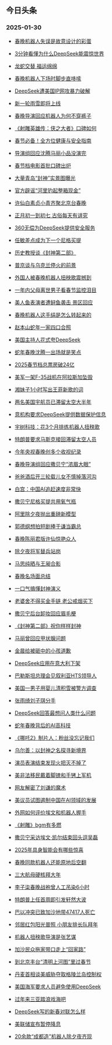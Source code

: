 ## 今日头条 
### 2025-01-30

+ [春晚机器人失误是故意设计的彩蛋](https://www.toutiao.com/trending/7465203023162117683/%3Fcategory_name%3Dtopic_innerflow%26event_type%3Dhot_board%26log_pb%3D%257B%2522category_name%2522%253A%2522topic_innerflow%2522%252C%2522cluster_type%2522%253A%25222%2522%252C%2522enter_from%2522%253A%2522click_category%2522%252C%2522entrance_hotspot%2522%253A%2522outside%2522%252C%2522event_type%2522%253A%2522hot_board%2522%252C%2522hot_board_cluster_id%2522%253A%25227465203023162117683%2522%252C%2522hot_board_impr_id%2522%253A%252220250130001211C8A91B7D7FDC8BCCC0B8%2522%252C%2522jump_page%2522%253A%2522hot_board_page%2522%252C%2522location%2522%253A%2522news_hot_card%2522%252C%2522page_location%2522%253A%2522hot_board_page%2522%252C%2522rank%2522%253A%25221%2522%252C%2522source%2522%253A%2522trending_tab%2522%252C%2522style_id%2522%253A%252240132%2522%252C%2522title%2522%253A%2522%25E6%2598%25A5%25E6%2599%259A%25E6%259C%25BA%25E5%2599%25A8%25E4%25BA%25BA%25E5%25A4%25B1%25E8%25AF%25AF%25E6%2598%25AF%25E6%2595%2585%25E6%2584%258F%25E8%25AE%25BE%25E8%25AE%25A1%25E7%259A%2584%25E5%25BD%25A9%25E8%259B%258B%2522%257D%26rank%3D1%26style_id%3D40132%26topic_id%3D7465203023162117683)

+ [3分钟看懂为什么DeepSeek能震惊世界](https://www.toutiao.com/trending/7464588102980878346/%3Fcategory_name%3Dtopic_innerflow%26event_type%3Dhot_board%26log_pb%3D%257B%2522category_name%2522%253A%2522topic_innerflow%2522%252C%2522cluster_type%2522%253A%25222%2522%252C%2522enter_from%2522%253A%2522click_category%2522%252C%2522entrance_hotspot%2522%253A%2522outside%2522%252C%2522event_type%2522%253A%2522hot_board%2522%252C%2522hot_board_cluster_id%2522%253A%25227464588102980878346%2522%252C%2522hot_board_impr_id%2522%253A%252220250130001211C8A91B7D7FDC8BCCC0B8%2522%252C%2522jump_page%2522%253A%2522hot_board_page%2522%252C%2522location%2522%253A%2522news_hot_card%2522%252C%2522page_location%2522%253A%2522hot_board_page%2522%252C%2522rank%2522%253A%25222%2522%252C%2522source%2522%253A%2522trending_tab%2522%252C%2522style_id%2522%253A%252240132%2522%252C%2522title%2522%253A%25223%25E5%2588%2586%25E9%2592%259F%25E7%259C%258B%25E6%2587%2582%25E4%25B8%25BA%25E4%25BB%2580%25E4%25B9%2588DeepSeek%25E8%2583%25BD%25E9%259C%2587%25E6%2583%258A%25E4%25B8%2596%25E7%2595%258C%2522%257D%26rank%3D2%26style_id%3D40132%26topic_id%3D7464588102980878346)

+ [龙蛇交替 福运绵绵](https://www.toutiao.com/article/7465249709473546762)

+ [春晚机器人下场时脚步直哆嗦](https://www.toutiao.com/trending/7465165648159657523/%3Fcategory_name%3Dtopic_innerflow%26event_type%3Dhot_board%26log_pb%3D%257B%2522category_name%2522%253A%2522topic_innerflow%2522%252C%2522cluster_type%2522%253A%25222%2522%252C%2522enter_from%2522%253A%2522click_category%2522%252C%2522entrance_hotspot%2522%253A%2522outside%2522%252C%2522event_type%2522%253A%2522hot_board%2522%252C%2522hot_board_cluster_id%2522%253A%25227465165648159657523%2522%252C%2522hot_board_impr_id%2522%253A%252220250130001211C8A91B7D7FDC8BCCC0B8%2522%252C%2522jump_page%2522%253A%2522hot_board_page%2522%252C%2522location%2522%253A%2522news_hot_card%2522%252C%2522page_location%2522%253A%2522hot_board_page%2522%252C%2522rank%2522%253A%25224%2522%252C%2522source%2522%253A%2522trending_tab%2522%252C%2522style_id%2522%253A%252240132%2522%252C%2522title%2522%253A%2522%25E6%2598%25A5%25E6%2599%259A%25E6%259C%25BA%25E5%2599%25A8%25E4%25BA%25BA%25E4%25B8%258B%25E5%259C%25BA%25E6%2597%25B6%25E8%2584%259A%25E6%25AD%25A5%25E7%259B%25B4%25E5%2593%2586%25E5%2597%25A6%2522%257D%26rank%3D4%26style_id%3D40132%26topic_id%3D7465165648159657523)

+ [DeepSeek遭美国IP网攻暴力破解](https://www.toutiao.com/trending/7465141855471013395/%3Fcategory_name%3Dtopic_innerflow%26event_type%3Dhot_board%26log_pb%3D%257B%2522category_name%2522%253A%2522topic_innerflow%2522%252C%2522cluster_type%2522%253A%25225%2522%252C%2522enter_from%2522%253A%2522click_category%2522%252C%2522entrance_hotspot%2522%253A%2522outside%2522%252C%2522event_type%2522%253A%2522hot_board%2522%252C%2522hot_board_cluster_id%2522%253A%25227465141855471013395%2522%252C%2522hot_board_impr_id%2522%253A%252220250130001211C8A91B7D7FDC8BCCC0B8%2522%252C%2522jump_page%2522%253A%2522hot_board_page%2522%252C%2522location%2522%253A%2522news_hot_card%2522%252C%2522page_location%2522%253A%2522hot_board_page%2522%252C%2522rank%2522%253A%25225%2522%252C%2522source%2522%253A%2522trending_tab%2522%252C%2522style_id%2522%253A%252240132%2522%252C%2522title%2522%253A%2522DeepSeek%25E9%2581%25AD%25E7%25BE%258E%25E5%259B%25BDIP%25E7%25BD%2591%25E6%2594%25BB%25E6%259A%25B4%25E5%258A%259B%25E7%25A0%25B4%25E8%25A7%25A3%2522%257D%26rank%3D5%26style_id%3D40132%26topic_id%3D7465141855471013395)

+ [新一轮雨雪即将上线](https://www.toutiao.com/trending/7465269118141628426/%3Fcategory_name%3Dtopic_innerflow%26event_type%3Dhot_board%26log_pb%3D%257B%2522category_name%2522%253A%2522topic_innerflow%2522%252C%2522cluster_type%2522%253A%25226%2522%252C%2522enter_from%2522%253A%2522click_category%2522%252C%2522entrance_hotspot%2522%253A%2522outside%2522%252C%2522event_type%2522%253A%2522hot_board%2522%252C%2522hot_board_cluster_id%2522%253A%25227465269118141628426%2522%252C%2522hot_board_impr_id%2522%253A%252220250130001211C8A91B7D7FDC8BCCC0B8%2522%252C%2522jump_page%2522%253A%2522hot_board_page%2522%252C%2522location%2522%253A%2522news_hot_card%2522%252C%2522page_location%2522%253A%2522hot_board_page%2522%252C%2522rank%2522%253A%25226%2522%252C%2522source%2522%253A%2522trending_tab%2522%252C%2522style_id%2522%253A%252240132%2522%252C%2522title%2522%253A%2522%25E6%2596%25B0%25E4%25B8%2580%25E8%25BD%25AE%25E9%259B%25A8%25E9%259B%25AA%25E5%258D%25B3%25E5%25B0%2586%25E4%25B8%258A%25E7%25BA%25BF%2522%257D%26rank%3D6%26style_id%3D40132%26topic_id%3D7465269118141628426)

+ [春晚导演回应机器人为何不穿裤子](https://www.toutiao.com/trending/7464926643866353691/%3Fcategory_name%3Dtopic_innerflow%26event_type%3Dhot_board%26log_pb%3D%257B%2522category_name%2522%253A%2522topic_innerflow%2522%252C%2522cluster_type%2522%253A%25222%2522%252C%2522enter_from%2522%253A%2522click_category%2522%252C%2522entrance_hotspot%2522%253A%2522outside%2522%252C%2522event_type%2522%253A%2522hot_board%2522%252C%2522hot_board_cluster_id%2522%253A%25227464926643866353691%2522%252C%2522hot_board_impr_id%2522%253A%252220250130001211C8A91B7D7FDC8BCCC0B8%2522%252C%2522jump_page%2522%253A%2522hot_board_page%2522%252C%2522location%2522%253A%2522news_hot_card%2522%252C%2522page_location%2522%253A%2522hot_board_page%2522%252C%2522rank%2522%253A%25227%2522%252C%2522source%2522%253A%2522trending_tab%2522%252C%2522style_id%2522%253A%252240132%2522%252C%2522title%2522%253A%2522%25E6%2598%25A5%25E6%2599%259A%25E5%25AF%25BC%25E6%25BC%2594%25E5%259B%259E%25E5%25BA%2594%25E6%259C%25BA%25E5%2599%25A8%25E4%25BA%25BA%25E4%25B8%25BA%25E4%25BD%2595%25E4%25B8%258D%25E7%25A9%25BF%25E8%25A3%25A4%25E5%25AD%2590%2522%257D%26rank%3D7%26style_id%3D40132%26topic_id%3D7464926643866353691)

+ [《射雕英雄传：侠之大者》口碑如何](https://www.toutiao.com/trending/7465025979040251914/%3Fcategory_name%3Dtopic_innerflow%26event_type%3Dhot_board%26log_pb%3D%257B%2522category_name%2522%253A%2522topic_innerflow%2522%252C%2522cluster_type%2522%253A%25226%2522%252C%2522enter_from%2522%253A%2522click_category%2522%252C%2522entrance_hotspot%2522%253A%2522outside%2522%252C%2522event_type%2522%253A%2522hot_board%2522%252C%2522hot_board_cluster_id%2522%253A%25227465025979040251914%2522%252C%2522hot_board_impr_id%2522%253A%252220250130001211C8A91B7D7FDC8BCCC0B8%2522%252C%2522jump_page%2522%253A%2522hot_board_page%2522%252C%2522location%2522%253A%2522news_hot_card%2522%252C%2522page_location%2522%253A%2522hot_board_page%2522%252C%2522rank%2522%253A%25228%2522%252C%2522source%2522%253A%2522trending_tab%2522%252C%2522style_id%2522%253A%252240132%2522%252C%2522title%2522%253A%2522%25E3%2580%258A%25E5%25B0%2584%25E9%259B%2595%25E8%258B%25B1%25E9%259B%2584%25E4%25BC%25A0%25EF%25BC%259A%25E4%25BE%25A0%25E4%25B9%258B%25E5%25A4%25A7%25E8%2580%2585%25E3%2580%258B%25E5%258F%25A3%25E7%25A2%2591%25E5%25A6%2582%25E4%25BD%2595%2522%257D%26rank%3D8%26style_id%3D40132%26topic_id%3D7465025979040251914)

+ [春节必备！全方位健康与安全指南](https://www.toutiao.com/article/7465236865893794323)

+ [导演组回应沈腾马丽小品没演完](https://www.toutiao.com/trending/7465114384746974746/%3Fcategory_name%3Dtopic_innerflow%26event_type%3Dhot_board%26log_pb%3D%257B%2522category_name%2522%253A%2522topic_innerflow%2522%252C%2522cluster_type%2522%253A%25222%2522%252C%2522enter_from%2522%253A%2522click_category%2522%252C%2522entrance_hotspot%2522%253A%2522outside%2522%252C%2522event_type%2522%253A%2522hot_board%2522%252C%2522hot_board_cluster_id%2522%253A%25227465114384746974746%2522%252C%2522hot_board_impr_id%2522%253A%252220250130001211C8A91B7D7FDC8BCCC0B8%2522%252C%2522jump_page%2522%253A%2522hot_board_page%2522%252C%2522location%2522%253A%2522news_hot_card%2522%252C%2522page_location%2522%253A%2522hot_board_page%2522%252C%2522rank%2522%253A%252210%2522%252C%2522source%2522%253A%2522trending_tab%2522%252C%2522style_id%2522%253A%252240132%2522%252C%2522title%2522%253A%2522%25E5%25AF%25BC%25E6%25BC%2594%25E7%25BB%2584%25E5%259B%259E%25E5%25BA%2594%25E6%25B2%2588%25E8%2585%25BE%25E9%25A9%25AC%25E4%25B8%25BD%25E5%25B0%258F%25E5%2593%2581%25E6%25B2%25A1%25E6%25BC%2594%25E5%25AE%258C%2522%257D%26rank%3D10%26style_id%3D40132%26topic_id%3D7465114384746974746)

+ [春节档电影首批口碑出炉](https://www.toutiao.com/trending/7465296091895025161/%3Fcategory_name%3Dtopic_innerflow%26event_type%3Dhot_board%26log_pb%3D%257B%2522category_name%2522%253A%2522topic_innerflow%2522%252C%2522cluster_type%2522%253A%25221%2522%252C%2522enter_from%2522%253A%2522click_category%2522%252C%2522entrance_hotspot%2522%253A%2522outside%2522%252C%2522event_type%2522%253A%2522hot_board%2522%252C%2522hot_board_cluster_id%2522%253A%25227465296091895025161%2522%252C%2522hot_board_impr_id%2522%253A%252220250130001211C8A91B7D7FDC8BCCC0B8%2522%252C%2522jump_page%2522%253A%2522hot_board_page%2522%252C%2522location%2522%253A%2522news_hot_card%2522%252C%2522page_location%2522%253A%2522hot_board_page%2522%252C%2522rank%2522%253A%252211%2522%252C%2522source%2522%253A%2522trending_tab%2522%252C%2522style_id%2522%253A%252240132%2522%252C%2522title%2522%253A%2522%25E6%2598%25A5%25E8%258A%2582%25E6%25A1%25A3%25E7%2594%25B5%25E5%25BD%25B1%25E9%25A6%2596%25E6%2589%25B9%25E5%258F%25A3%25E7%25A2%2591%25E5%2587%25BA%25E7%2582%2589%2522%257D%26rank%3D11%26style_id%3D40132%26topic_id%3D7465296091895025161)

+ [大量青岛“封神”实景图曝光](https://www.toutiao.com/trending/7464301430589964329/%3Fcategory_name%3Dtopic_innerflow%26event_type%3Dhot_board%26log_pb%3D%257B%2522category_name%2522%253A%2522topic_innerflow%2522%252C%2522cluster_type%2522%253A%25224%2522%252C%2522enter_from%2522%253A%2522click_category%2522%252C%2522entrance_hotspot%2522%253A%2522outside%2522%252C%2522event_type%2522%253A%2522hot_board%2522%252C%2522hot_board_cluster_id%2522%253A%25227464301430589964329%2522%252C%2522hot_board_impr_id%2522%253A%252220250130001211C8A91B7D7FDC8BCCC0B8%2522%252C%2522jump_page%2522%253A%2522hot_board_page%2522%252C%2522location%2522%253A%2522news_hot_card%2522%252C%2522page_location%2522%253A%2522hot_board_page%2522%252C%2522rank%2522%253A%252212%2522%252C%2522source%2522%253A%2522trending_tab%2522%252C%2522style_id%2522%253A%252240132%2522%252C%2522title%2522%253A%2522%25E5%25A4%25A7%25E9%2587%258F%25E9%259D%2592%25E5%25B2%259B%25E2%2580%259C%25E5%25B0%2581%25E7%25A5%259E%25E2%2580%259D%25E5%25AE%259E%25E6%2599%25AF%25E5%259B%25BE%25E6%259B%259D%25E5%2585%2589%2522%257D%26rank%3D12%26style_id%3D40132%26topic_id%3D7464301430589964329)

+ [官方辟谣“河里钓起整箱现金”](https://www.toutiao.com/trending/7465164077489471527/%3Fcategory_name%3Dtopic_innerflow%26event_type%3Dhot_board%26log_pb%3D%257B%2522category_name%2522%253A%2522topic_innerflow%2522%252C%2522cluster_type%2522%253A%25222%2522%252C%2522enter_from%2522%253A%2522click_category%2522%252C%2522entrance_hotspot%2522%253A%2522outside%2522%252C%2522event_type%2522%253A%2522hot_board%2522%252C%2522hot_board_cluster_id%2522%253A%25227465164077489471527%2522%252C%2522hot_board_impr_id%2522%253A%252220250130001211C8A91B7D7FDC8BCCC0B8%2522%252C%2522jump_page%2522%253A%2522hot_board_page%2522%252C%2522location%2522%253A%2522news_hot_card%2522%252C%2522page_location%2522%253A%2522hot_board_page%2522%252C%2522rank%2522%253A%252213%2522%252C%2522source%2522%253A%2522trending_tab%2522%252C%2522style_id%2522%253A%252240132%2522%252C%2522title%2522%253A%2522%25E5%25AE%2598%25E6%2596%25B9%25E8%25BE%259F%25E8%25B0%25A3%25E2%2580%259C%25E6%25B2%25B3%25E9%2587%258C%25E9%2592%2593%25E8%25B5%25B7%25E6%2595%25B4%25E7%25AE%25B1%25E7%258E%25B0%25E9%2587%2591%25E2%2580%259D%2522%257D%26rank%3D13%26style_id%3D40132%26topic_id%3D7465164077489471527)

+ [许仙白素贞小青齐聚北京台春晚](https://www.toutiao.com/trending/7465325501004054567/%3Fcategory_name%3Dtopic_innerflow%26event_type%3Dhot_board%26log_pb%3D%257B%2522category_name%2522%253A%2522topic_innerflow%2522%252C%2522cluster_type%2522%253A%25226%2522%252C%2522enter_from%2522%253A%2522click_category%2522%252C%2522entrance_hotspot%2522%253A%2522outside%2522%252C%2522event_type%2522%253A%2522hot_board%2522%252C%2522hot_board_cluster_id%2522%253A%25227465325501004054567%2522%252C%2522hot_board_impr_id%2522%253A%252220250130001211C8A91B7D7FDC8BCCC0B8%2522%252C%2522jump_page%2522%253A%2522hot_board_page%2522%252C%2522location%2522%253A%2522news_hot_card%2522%252C%2522page_location%2522%253A%2522hot_board_page%2522%252C%2522rank%2522%253A%252214%2522%252C%2522source%2522%253A%2522trending_tab%2522%252C%2522style_id%2522%253A%252240132%2522%252C%2522title%2522%253A%2522%25E8%25AE%25B8%25E4%25BB%2599%25E7%2599%25BD%25E7%25B4%25A0%25E8%25B4%259E%25E5%25B0%258F%25E9%259D%2592%25E9%25BD%2590%25E8%2581%259A%25E5%258C%2597%25E4%25BA%25AC%25E5%258F%25B0%25E6%2598%25A5%25E6%2599%259A%2522%257D%26rank%3D14%26style_id%3D40132%26topic_id%3D7465325501004054567)

+ [正月初一到初七 古俗每天有讲究](https://www.toutiao.com/trending/7465157170754338870/%3Fcategory_name%3Dtopic_innerflow%26event_type%3Dhot_board%26log_pb%3D%257B%2522category_name%2522%253A%2522topic_innerflow%2522%252C%2522cluster_type%2522%253A%25226%2522%252C%2522enter_from%2522%253A%2522click_category%2522%252C%2522entrance_hotspot%2522%253A%2522outside%2522%252C%2522event_type%2522%253A%2522hot_board%2522%252C%2522hot_board_cluster_id%2522%253A%25227465157170754338870%2522%252C%2522hot_board_impr_id%2522%253A%252220250130001211C8A91B7D7FDC8BCCC0B8%2522%252C%2522jump_page%2522%253A%2522hot_board_page%2522%252C%2522location%2522%253A%2522news_hot_card%2522%252C%2522page_location%2522%253A%2522hot_board_page%2522%252C%2522rank%2522%253A%252215%2522%252C%2522source%2522%253A%2522trending_tab%2522%252C%2522style_id%2522%253A%252240132%2522%252C%2522title%2522%253A%2522%25E6%25AD%25A3%25E6%259C%2588%25E5%2588%259D%25E4%25B8%2580%25E5%2588%25B0%25E5%2588%259D%25E4%25B8%2583%2B%25E5%258F%25A4%25E4%25BF%2597%25E6%25AF%258F%25E5%25A4%25A9%25E6%259C%2589%25E8%25AE%25B2%25E7%25A9%25B6%2522%257D%26rank%3D15%26style_id%3D40132%26topic_id%3D7465157170754338870)

+ [360无偿为DeepSeek提供安全服务](https://www.toutiao.com/trending/7464803654403489846/%3Fcategory_name%3Dtopic_innerflow%26event_type%3Dhot_board%26log_pb%3D%257B%2522category_name%2522%253A%2522topic_innerflow%2522%252C%2522cluster_type%2522%253A%25222%2522%252C%2522enter_from%2522%253A%2522click_category%2522%252C%2522entrance_hotspot%2522%253A%2522outside%2522%252C%2522event_type%2522%253A%2522hot_board%2522%252C%2522hot_board_cluster_id%2522%253A%25227464803654403489846%2522%252C%2522hot_board_impr_id%2522%253A%252220250130001211C8A91B7D7FDC8BCCC0B8%2522%252C%2522jump_page%2522%253A%2522hot_board_page%2522%252C%2522location%2522%253A%2522news_hot_card%2522%252C%2522page_location%2522%253A%2522hot_board_page%2522%252C%2522rank%2522%253A%252216%2522%252C%2522source%2522%253A%2522trending_tab%2522%252C%2522style_id%2522%253A%252240132%2522%252C%2522title%2522%253A%2522360%25E6%2597%25A0%25E5%2581%25BF%25E4%25B8%25BADeepSeek%25E6%258F%2590%25E4%25BE%259B%25E5%25AE%2589%25E5%2585%25A8%25E6%259C%258D%25E5%258A%25A1%2522%257D%26rank%3D16%26style_id%3D40132%26topic_id%3D7464803654403489846)

+ [任敏差点成为下一个尼格买提](https://www.toutiao.com/trending/7464959023172157452/%3Fcategory_name%3Dtopic_innerflow%26event_type%3Dhot_board%26log_pb%3D%257B%2522category_name%2522%253A%2522topic_innerflow%2522%252C%2522cluster_type%2522%253A%25222%2522%252C%2522enter_from%2522%253A%2522click_category%2522%252C%2522entrance_hotspot%2522%253A%2522outside%2522%252C%2522event_type%2522%253A%2522hot_board%2522%252C%2522hot_board_cluster_id%2522%253A%25227464959023172157452%2522%252C%2522hot_board_impr_id%2522%253A%252220250130001211C8A91B7D7FDC8BCCC0B8%2522%252C%2522jump_page%2522%253A%2522hot_board_page%2522%252C%2522location%2522%253A%2522news_hot_card%2522%252C%2522page_location%2522%253A%2522hot_board_page%2522%252C%2522rank%2522%253A%252217%2522%252C%2522source%2522%253A%2522trending_tab%2522%252C%2522style_id%2522%253A%252240132%2522%252C%2522title%2522%253A%2522%25E4%25BB%25BB%25E6%2595%258F%25E5%25B7%25AE%25E7%2582%25B9%25E6%2588%2590%25E4%25B8%25BA%25E4%25B8%258B%25E4%25B8%2580%25E4%25B8%25AA%25E5%25B0%25BC%25E6%25A0%25BC%25E4%25B9%25B0%25E6%258F%2590%2522%257D%26rank%3D17%26style_id%3D40132%26topic_id%3D7464959023172157452)

+ [历史教授谈《封神第二部》](https://www.toutiao.com/trending/7465270187290267145/%3Fcategory_name%3Dtopic_innerflow%26event_type%3Dhot_board%26log_pb%3D%257B%2522category_name%2522%253A%2522topic_innerflow%2522%252C%2522cluster_type%2522%253A%252213%2522%252C%2522enter_from%2522%253A%2522click_category%2522%252C%2522entrance_hotspot%2522%253A%2522outside%2522%252C%2522event_type%2522%253A%2522hot_board%2522%252C%2522hot_board_cluster_id%2522%253A%25227465270187290267145%2522%252C%2522hot_board_impr_id%2522%253A%252220250130001211C8A91B7D7FDC8BCCC0B8%2522%252C%2522jump_page%2522%253A%2522hot_board_page%2522%252C%2522location%2522%253A%2522news_hot_card%2522%252C%2522page_location%2522%253A%2522hot_board_page%2522%252C%2522rank%2522%253A%252218%2522%252C%2522source%2522%253A%2522trending_tab%2522%252C%2522style_id%2522%253A%252240132%2522%252C%2522title%2522%253A%2522%25E5%258E%2586%25E5%258F%25B2%25E6%2595%2599%25E6%258E%2588%25E8%25B0%2588%25E3%2580%258A%25E5%25B0%2581%25E7%25A5%259E%25E7%25AC%25AC%25E4%25BA%258C%25E9%2583%25A8%25E3%2580%258B%2522%257D%26rank%3D18%26style_id%3D40132%26topic_id%3D7465270187290267145)

+ [普京谈与乌克兰停火的前景](https://www.toutiao.com/trending/7465132557491863571/%3Fcategory_name%3Dtopic_innerflow%26event_type%3Dhot_board%26log_pb%3D%257B%2522category_name%2522%253A%2522topic_innerflow%2522%252C%2522cluster_type%2522%253A%25226%2522%252C%2522enter_from%2522%253A%2522click_category%2522%252C%2522entrance_hotspot%2522%253A%2522outside%2522%252C%2522event_type%2522%253A%2522hot_board%2522%252C%2522hot_board_cluster_id%2522%253A%25227465132557491863571%2522%252C%2522hot_board_impr_id%2522%253A%252220250130001211C8A91B7D7FDC8BCCC0B8%2522%252C%2522jump_page%2522%253A%2522hot_board_page%2522%252C%2522location%2522%253A%2522news_hot_card%2522%252C%2522page_location%2522%253A%2522hot_board_page%2522%252C%2522rank%2522%253A%252219%2522%252C%2522source%2522%253A%2522trending_tab%2522%252C%2522style_id%2522%253A%252240132%2522%252C%2522title%2522%253A%2522%25E6%2599%25AE%25E4%25BA%25AC%25E8%25B0%2588%25E4%25B8%258E%25E4%25B9%258C%25E5%2585%258B%25E5%2585%25B0%25E5%2581%259C%25E7%2581%25AB%25E7%259A%2584%25E5%2589%258D%25E6%2599%25AF%2522%257D%26rank%3D19%26style_id%3D40132%26topic_id%3D7465132557491863571)

+ [外国人被春晚机器人扭秧歌震撼到](https://www.toutiao.com/trending/7464958482828509234/%3Fcategory_name%3Dtopic_innerflow%26event_type%3Dhot_board%26log_pb%3D%257B%2522category_name%2522%253A%2522topic_innerflow%2522%252C%2522cluster_type%2522%253A%25222%2522%252C%2522enter_from%2522%253A%2522click_category%2522%252C%2522entrance_hotspot%2522%253A%2522outside%2522%252C%2522event_type%2522%253A%2522hot_board%2522%252C%2522hot_board_cluster_id%2522%253A%25227464958482828509234%2522%252C%2522hot_board_impr_id%2522%253A%252220250130001211C8A91B7D7FDC8BCCC0B8%2522%252C%2522jump_page%2522%253A%2522hot_board_page%2522%252C%2522location%2522%253A%2522news_hot_card%2522%252C%2522page_location%2522%253A%2522hot_board_page%2522%252C%2522rank%2522%253A%252220%2522%252C%2522source%2522%253A%2522trending_tab%2522%252C%2522style_id%2522%253A%252240132%2522%252C%2522title%2522%253A%2522%25E5%25A4%2596%25E5%259B%25BD%25E4%25BA%25BA%25E8%25A2%25AB%25E6%2598%25A5%25E6%2599%259A%25E6%259C%25BA%25E5%2599%25A8%25E4%25BA%25BA%25E6%2589%25AD%25E7%25A7%25A7%25E6%25AD%258C%25E9%259C%2587%25E6%2592%25BC%25E5%2588%25B0%2522%257D%26rank%3D20%26style_id%3D40132%26topic_id%3D7464958482828509234)

+ [一年内父母离世男子看春节监控泪目](https://www.toutiao.com/trending/7465233740839665702/%3Fcategory_name%3Dtopic_innerflow%26event_type%3Dhot_board%26log_pb%3D%257B%2522category_name%2522%253A%2522topic_innerflow%2522%252C%2522cluster_type%2522%253A%25226%2522%252C%2522enter_from%2522%253A%2522click_category%2522%252C%2522entrance_hotspot%2522%253A%2522outside%2522%252C%2522event_type%2522%253A%2522hot_board%2522%252C%2522hot_board_cluster_id%2522%253A%25227465233740839665702%2522%252C%2522hot_board_impr_id%2522%253A%252220250130001211C8A91B7D7FDC8BCCC0B8%2522%252C%2522jump_page%2522%253A%2522hot_board_page%2522%252C%2522location%2522%253A%2522news_hot_card%2522%252C%2522page_location%2522%253A%2522hot_board_page%2522%252C%2522rank%2522%253A%252221%2522%252C%2522source%2522%253A%2522trending_tab%2522%252C%2522style_id%2522%253A%252240132%2522%252C%2522title%2522%253A%2522%25E4%25B8%2580%25E5%25B9%25B4%25E5%2586%2585%25E7%2588%25B6%25E6%25AF%258D%25E7%25A6%25BB%25E4%25B8%2596%25E7%2594%25B7%25E5%25AD%2590%25E7%259C%258B%25E6%2598%25A5%25E8%258A%2582%25E7%259B%2591%25E6%258E%25A7%25E6%25B3%25AA%25E7%259B%25AE%2522%257D%26rank%3D21%26style_id%3D40132%26topic_id%3D7465233740839665702)

+ [美人鱼表演者遭鲟鱼袭击 景区回应](https://www.toutiao.com/trending/7464872145936744457/%3Fcategory_name%3Dtopic_innerflow%26event_type%3Dhot_board%26log_pb%3D%257B%2522category_name%2522%253A%2522topic_innerflow%2522%252C%2522cluster_type%2522%253A%25226%2522%252C%2522enter_from%2522%253A%2522click_category%2522%252C%2522entrance_hotspot%2522%253A%2522outside%2522%252C%2522event_type%2522%253A%2522hot_board%2522%252C%2522hot_board_cluster_id%2522%253A%25227464872145936744457%2522%252C%2522hot_board_impr_id%2522%253A%252220250130001211C8A91B7D7FDC8BCCC0B8%2522%252C%2522jump_page%2522%253A%2522hot_board_page%2522%252C%2522location%2522%253A%2522news_hot_card%2522%252C%2522page_location%2522%253A%2522hot_board_page%2522%252C%2522rank%2522%253A%252222%2522%252C%2522source%2522%253A%2522trending_tab%2522%252C%2522style_id%2522%253A%252240132%2522%252C%2522title%2522%253A%2522%25E7%25BE%258E%25E4%25BA%25BA%25E9%25B1%25BC%25E8%25A1%25A8%25E6%25BC%2594%25E8%2580%2585%25E9%2581%25AD%25E9%25B2%259F%25E9%25B1%25BC%25E8%25A2%25AD%25E5%2587%25BB%2B%25E6%2599%25AF%25E5%258C%25BA%25E5%259B%259E%25E5%25BA%2594%2522%257D%26rank%3D22%26style_id%3D40132%26topic_id%3D7464872145936744457)

+ [春晚机器人这手绢是怎么转起来的](https://www.toutiao.com/trending/7465238147896721459/%3Fcategory_name%3Dtopic_innerflow%26event_type%3Dhot_board%26log_pb%3D%257B%2522category_name%2522%253A%2522topic_innerflow%2522%252C%2522cluster_type%2522%253A%25226%2522%252C%2522enter_from%2522%253A%2522click_category%2522%252C%2522entrance_hotspot%2522%253A%2522outside%2522%252C%2522event_type%2522%253A%2522hot_board%2522%252C%2522hot_board_cluster_id%2522%253A%25227465238147896721459%2522%252C%2522hot_board_impr_id%2522%253A%252220250130001211C8A91B7D7FDC8BCCC0B8%2522%252C%2522jump_page%2522%253A%2522hot_board_page%2522%252C%2522location%2522%253A%2522news_hot_card%2522%252C%2522page_location%2522%253A%2522hot_board_page%2522%252C%2522rank%2522%253A%252223%2522%252C%2522source%2522%253A%2522trending_tab%2522%252C%2522style_id%2522%253A%252240132%2522%252C%2522title%2522%253A%2522%25E6%2598%25A5%25E6%2599%259A%25E6%259C%25BA%25E5%2599%25A8%25E4%25BA%25BA%25E8%25BF%2599%25E6%2589%258B%25E7%25BB%25A2%25E6%2598%25AF%25E6%2580%258E%25E4%25B9%2588%25E8%25BD%25AC%25E8%25B5%25B7%25E6%259D%25A5%25E7%259A%2584%2522%257D%26rank%3D23%26style_id%3D40132%26topic_id%3D7465238147896721459)

+ [赵本山蛇年一家四口合照](https://www.toutiao.com/trending/7464817785428983862/%3Fcategory_name%3Dtopic_innerflow%26event_type%3Dhot_board%26log_pb%3D%257B%2522category_name%2522%253A%2522topic_innerflow%2522%252C%2522cluster_type%2522%253A%25222%2522%252C%2522enter_from%2522%253A%2522click_category%2522%252C%2522entrance_hotspot%2522%253A%2522outside%2522%252C%2522event_type%2522%253A%2522hot_board%2522%252C%2522hot_board_cluster_id%2522%253A%25227464817785428983862%2522%252C%2522hot_board_impr_id%2522%253A%252220250130001211C8A91B7D7FDC8BCCC0B8%2522%252C%2522jump_page%2522%253A%2522hot_board_page%2522%252C%2522location%2522%253A%2522news_hot_card%2522%252C%2522page_location%2522%253A%2522hot_board_page%2522%252C%2522rank%2522%253A%252224%2522%252C%2522source%2522%253A%2522trending_tab%2522%252C%2522style_id%2522%253A%252240132%2522%252C%2522title%2522%253A%2522%25E8%25B5%25B5%25E6%259C%25AC%25E5%25B1%25B1%25E8%259B%2587%25E5%25B9%25B4%25E4%25B8%2580%25E5%25AE%25B6%25E5%259B%259B%25E5%258F%25A3%25E5%2590%2588%25E7%2585%25A7%2522%257D%26rank%3D24%26style_id%3D40132%26topic_id%3D7464817785428983862)

+ [美国主持人花式夸DeepSeek](https://www.toutiao.com/trending/7465318191749680650/%3Fcategory_name%3Dtopic_innerflow%26event_type%3Dhot_board%26log_pb%3D%257B%2522category_name%2522%253A%2522topic_innerflow%2522%252C%2522cluster_type%2522%253A%25222%2522%252C%2522enter_from%2522%253A%2522click_category%2522%252C%2522entrance_hotspot%2522%253A%2522outside%2522%252C%2522event_type%2522%253A%2522hot_board%2522%252C%2522hot_board_cluster_id%2522%253A%25227465318191749680650%2522%252C%2522hot_board_impr_id%2522%253A%252220250130001211C8A91B7D7FDC8BCCC0B8%2522%252C%2522jump_page%2522%253A%2522hot_board_page%2522%252C%2522location%2522%253A%2522news_hot_card%2522%252C%2522page_location%2522%253A%2522hot_board_page%2522%252C%2522rank%2522%253A%252225%2522%252C%2522source%2522%253A%2522trending_tab%2522%252C%2522style_id%2522%253A%252240132%2522%252C%2522title%2522%253A%2522%25E7%25BE%258E%25E5%259B%25BD%25E4%25B8%25BB%25E6%258C%2581%25E4%25BA%25BA%25E8%258A%25B1%25E5%25BC%258F%25E5%25A4%25B8DeepSeek%2522%257D%26rank%3D25%26style_id%3D40132%26topic_id%3D7465318191749680650)

+ [蛇年春晚沈腾一出场就是笑点](https://www.toutiao.com/trending/7465106661955505701/%3Fcategory_name%3Dtopic_innerflow%26event_type%3Dhot_board%26log_pb%3D%257B%2522category_name%2522%253A%2522topic_innerflow%2522%252C%2522cluster_type%2522%253A%25222%2522%252C%2522enter_from%2522%253A%2522click_category%2522%252C%2522entrance_hotspot%2522%253A%2522outside%2522%252C%2522event_type%2522%253A%2522hot_board%2522%252C%2522hot_board_cluster_id%2522%253A%25227465106661955505701%2522%252C%2522hot_board_impr_id%2522%253A%252220250130001211C8A91B7D7FDC8BCCC0B8%2522%252C%2522jump_page%2522%253A%2522hot_board_page%2522%252C%2522location%2522%253A%2522news_hot_card%2522%252C%2522page_location%2522%253A%2522hot_board_page%2522%252C%2522rank%2522%253A%252226%2522%252C%2522source%2522%253A%2522trending_tab%2522%252C%2522style_id%2522%253A%252240132%2522%252C%2522title%2522%253A%2522%25E8%259B%2587%25E5%25B9%25B4%25E6%2598%25A5%25E6%2599%259A%25E6%25B2%2588%25E8%2585%25BE%25E4%25B8%2580%25E5%2587%25BA%25E5%259C%25BA%25E5%25B0%25B1%25E6%2598%25AF%25E7%25AC%2591%25E7%2582%25B9%2522%257D%26rank%3D26%26style_id%3D40132%26topic_id%3D7465106661955505701)

+ [2025春节档总票房破24亿](https://www.toutiao.com/trending/7465251671795306025/%3Fcategory_name%3Dtopic_innerflow%26event_type%3Dhot_board%26log_pb%3D%257B%2522category_name%2522%253A%2522topic_innerflow%2522%252C%2522cluster_type%2522%253A%25225%2522%252C%2522enter_from%2522%253A%2522click_category%2522%252C%2522entrance_hotspot%2522%253A%2522outside%2522%252C%2522event_type%2522%253A%2522hot_board%2522%252C%2522hot_board_cluster_id%2522%253A%25227465251671795306025%2522%252C%2522hot_board_impr_id%2522%253A%252220250130001211C8A91B7D7FDC8BCCC0B8%2522%252C%2522jump_page%2522%253A%2522hot_board_page%2522%252C%2522location%2522%253A%2522news_hot_card%2522%252C%2522page_location%2522%253A%2522hot_board_page%2522%252C%2522rank%2522%253A%252227%2522%252C%2522source%2522%253A%2522trending_tab%2522%252C%2522style_id%2522%253A%252240132%2522%252C%2522title%2522%253A%25222025%25E6%2598%25A5%25E8%258A%2582%25E6%25A1%25A3%25E6%2580%25BB%25E7%25A5%25A8%25E6%2588%25BF%25E7%25A0%25B424%25E4%25BA%25BF%2522%257D%26rank%3D27%26style_id%3D40132%26topic_id%3D7465251671795306025)

+ [美军一架F-35战机在阿拉斯加坠毁](https://www.toutiao.com/trending/7464135749365973031/%3Fcategory_name%3Dtopic_innerflow%26event_type%3Dhot_board%26log_pb%3D%257B%2522category_name%2522%253A%2522topic_innerflow%2522%252C%2522cluster_type%2522%253A%25226%2522%252C%2522enter_from%2522%253A%2522click_category%2522%252C%2522entrance_hotspot%2522%253A%2522outside%2522%252C%2522event_type%2522%253A%2522hot_board%2522%252C%2522hot_board_cluster_id%2522%253A%25227464135749365973031%2522%252C%2522hot_board_impr_id%2522%253A%252220250130001211C8A91B7D7FDC8BCCC0B8%2522%252C%2522jump_page%2522%253A%2522hot_board_page%2522%252C%2522location%2522%253A%2522news_hot_card%2522%252C%2522page_location%2522%253A%2522hot_board_page%2522%252C%2522rank%2522%253A%252228%2522%252C%2522source%2522%253A%2522trending_tab%2522%252C%2522style_id%2522%253A%252240132%2522%252C%2522title%2522%253A%2522%25E7%25BE%258E%25E5%2586%259B%25E4%25B8%2580%25E6%259E%25B6F-35%25E6%2588%2598%25E6%259C%25BA%25E5%259C%25A8%25E9%2598%25BF%25E6%258B%2589%25E6%2596%25AF%25E5%258A%25A0%25E5%259D%25A0%25E6%25AF%2581%2522%257D%26rank%3D28%26style_id%3D40132%26topic_id%3D7464135749365973031)

+ [湘妹子1小时写出王菲新歌的词](https://www.toutiao.com/trending/7465121263015677467/%3Fcategory_name%3Dtopic_innerflow%26event_type%3Dhot_board%26log_pb%3D%257B%2522category_name%2522%253A%2522topic_innerflow%2522%252C%2522cluster_type%2522%253A%25222%2522%252C%2522enter_from%2522%253A%2522click_category%2522%252C%2522entrance_hotspot%2522%253A%2522outside%2522%252C%2522event_type%2522%253A%2522hot_board%2522%252C%2522hot_board_cluster_id%2522%253A%25227465121263015677467%2522%252C%2522hot_board_impr_id%2522%253A%252220250130001211C8A91B7D7FDC8BCCC0B8%2522%252C%2522jump_page%2522%253A%2522hot_board_page%2522%252C%2522location%2522%253A%2522news_hot_card%2522%252C%2522page_location%2522%253A%2522hot_board_page%2522%252C%2522rank%2522%253A%252229%2522%252C%2522source%2522%253A%2522trending_tab%2522%252C%2522style_id%2522%253A%252240132%2522%252C%2522title%2522%253A%2522%25E6%25B9%2598%25E5%25A6%25B9%25E5%25AD%25901%25E5%25B0%258F%25E6%2597%25B6%25E5%2586%2599%25E5%2587%25BA%25E7%258E%258B%25E8%258F%25B2%25E6%2596%25B0%25E6%25AD%258C%25E7%259A%2584%25E8%25AF%258D%2522%257D%26rank%3D29%26style_id%3D40132%26topic_id%3D7465121263015677467)

+ [两名美国宇航员已滞留太空大半年](https://www.toutiao.com/trending/7465192510823104521/%3Fcategory_name%3Dtopic_innerflow%26event_type%3Dhot_board%26log_pb%3D%257B%2522category_name%2522%253A%2522topic_innerflow%2522%252C%2522cluster_type%2522%253A%25226%2522%252C%2522enter_from%2522%253A%2522click_category%2522%252C%2522entrance_hotspot%2522%253A%2522outside%2522%252C%2522event_type%2522%253A%2522hot_board%2522%252C%2522hot_board_cluster_id%2522%253A%25227465192510823104521%2522%252C%2522hot_board_impr_id%2522%253A%252220250130001211C8A91B7D7FDC8BCCC0B8%2522%252C%2522jump_page%2522%253A%2522hot_board_page%2522%252C%2522location%2522%253A%2522news_hot_card%2522%252C%2522page_location%2522%253A%2522hot_board_page%2522%252C%2522rank%2522%253A%252230%2522%252C%2522source%2522%253A%2522trending_tab%2522%252C%2522style_id%2522%253A%252240132%2522%252C%2522title%2522%253A%2522%25E4%25B8%25A4%25E5%2590%258D%25E7%25BE%258E%25E5%259B%25BD%25E5%25AE%2587%25E8%2588%25AA%25E5%2591%2598%25E5%25B7%25B2%25E6%25BB%259E%25E7%2595%2599%25E5%25A4%25AA%25E7%25A9%25BA%25E5%25A4%25A7%25E5%258D%258A%25E5%25B9%25B4%2522%257D%26rank%3D30%26style_id%3D40132%26topic_id%3D7465192510823104521)

+ [意机构要求DeepSeek提供数据保护信息](https://www.toutiao.com/trending/7465179425370472458/%3Fcategory_name%3Dtopic_innerflow%26event_type%3Dhot_board%26log_pb%3D%257B%2522category_name%2522%253A%2522topic_innerflow%2522%252C%2522cluster_type%2522%253A%25226%2522%252C%2522enter_from%2522%253A%2522click_category%2522%252C%2522entrance_hotspot%2522%253A%2522outside%2522%252C%2522event_type%2522%253A%2522hot_board%2522%252C%2522hot_board_cluster_id%2522%253A%25227465179425370472458%2522%252C%2522hot_board_impr_id%2522%253A%252220250130001211C8A91B7D7FDC8BCCC0B8%2522%252C%2522jump_page%2522%253A%2522hot_board_page%2522%252C%2522location%2522%253A%2522news_hot_card%2522%252C%2522page_location%2522%253A%2522hot_board_page%2522%252C%2522rank%2522%253A%252231%2522%252C%2522source%2522%253A%2522trending_tab%2522%252C%2522style_id%2522%253A%252240132%2522%252C%2522title%2522%253A%2522%25E6%2584%258F%25E6%259C%25BA%25E6%259E%2584%25E8%25A6%2581%25E6%25B1%2582DeepSeek%25E6%258F%2590%25E4%25BE%259B%25E6%2595%25B0%25E6%258D%25AE%25E4%25BF%259D%25E6%258A%25A4%25E4%25BF%25A1%25E6%2581%25AF%2522%257D%26rank%3D31%26style_id%3D40132%26topic_id%3D7465179425370472458)

+ [宇树科技：花3个月排练机器人扭秧歌](https://www.toutiao.com/trending/7465108367820983846/%3Fcategory_name%3Dtopic_innerflow%26event_type%3Dhot_board%26log_pb%3D%257B%2522category_name%2522%253A%2522topic_innerflow%2522%252C%2522cluster_type%2522%253A%25222%2522%252C%2522enter_from%2522%253A%2522click_category%2522%252C%2522entrance_hotspot%2522%253A%2522outside%2522%252C%2522event_type%2522%253A%2522hot_board%2522%252C%2522hot_board_cluster_id%2522%253A%25227465108367820983846%2522%252C%2522hot_board_impr_id%2522%253A%252220250130001211C8A91B7D7FDC8BCCC0B8%2522%252C%2522jump_page%2522%253A%2522hot_board_page%2522%252C%2522location%2522%253A%2522news_hot_card%2522%252C%2522page_location%2522%253A%2522hot_board_page%2522%252C%2522rank%2522%253A%252232%2522%252C%2522source%2522%253A%2522trending_tab%2522%252C%2522style_id%2522%253A%252240132%2522%252C%2522title%2522%253A%2522%25E5%25AE%2587%25E6%25A0%2591%25E7%25A7%2591%25E6%258A%2580%25EF%25BC%259A%25E8%258A%25B13%25E4%25B8%25AA%25E6%259C%2588%25E6%258E%2592%25E7%25BB%2583%25E6%259C%25BA%25E5%2599%25A8%25E4%25BA%25BA%25E6%2589%25AD%25E7%25A7%25A7%25E6%25AD%258C%2522%257D%26rank%3D32%26style_id%3D40132%26topic_id%3D7465108367820983846)

+ [特朗普要求马斯克接回滞留太空人员](https://www.toutiao.com/trending/7464275583867813929/%3Fcategory_name%3Dtopic_innerflow%26event_type%3Dhot_board%26log_pb%3D%257B%2522category_name%2522%253A%2522topic_innerflow%2522%252C%2522cluster_type%2522%253A%25220%2522%252C%2522enter_from%2522%253A%2522click_category%2522%252C%2522entrance_hotspot%2522%253A%2522outside%2522%252C%2522event_type%2522%253A%2522hot_board%2522%252C%2522hot_board_cluster_id%2522%253A%25227464275583867813929%2522%252C%2522hot_board_impr_id%2522%253A%252220250130001211C8A91B7D7FDC8BCCC0B8%2522%252C%2522jump_page%2522%253A%2522hot_board_page%2522%252C%2522location%2522%253A%2522news_hot_card%2522%252C%2522page_location%2522%253A%2522hot_board_page%2522%252C%2522rank%2522%253A%252233%2522%252C%2522source%2522%253A%2522trending_tab%2522%252C%2522style_id%2522%253A%252240132%2522%252C%2522title%2522%253A%2522%25E7%2589%25B9%25E6%259C%2597%25E6%2599%25AE%25E8%25A6%2581%25E6%25B1%2582%25E9%25A9%25AC%25E6%2596%25AF%25E5%2585%258B%25E6%258E%25A5%25E5%259B%259E%25E6%25BB%259E%25E7%2595%2599%25E5%25A4%25AA%25E7%25A9%25BA%25E4%25BA%25BA%25E5%2591%2598%2522%257D%26rank%3D33%26style_id%3D40132%26topic_id%3D7464275583867813929)

+ [今年央视春晚创多个收视纪录](https://www.toutiao.com/trending/7464947096169365531/%3Fcategory_name%3Dtopic_innerflow%26event_type%3Dhot_board%26log_pb%3D%257B%2522category_name%2522%253A%2522topic_innerflow%2522%252C%2522cluster_type%2522%253A%25221%2522%252C%2522enter_from%2522%253A%2522click_category%2522%252C%2522entrance_hotspot%2522%253A%2522outside%2522%252C%2522event_type%2522%253A%2522hot_board%2522%252C%2522hot_board_cluster_id%2522%253A%25227464947096169365531%2522%252C%2522hot_board_impr_id%2522%253A%252220250130001211C8A91B7D7FDC8BCCC0B8%2522%252C%2522jump_page%2522%253A%2522hot_board_page%2522%252C%2522location%2522%253A%2522news_hot_card%2522%252C%2522page_location%2522%253A%2522hot_board_page%2522%252C%2522rank%2522%253A%252234%2522%252C%2522source%2522%253A%2522trending_tab%2522%252C%2522style_id%2522%253A%252240132%2522%252C%2522title%2522%253A%2522%25E4%25BB%258A%25E5%25B9%25B4%25E5%25A4%25AE%25E8%25A7%2586%25E6%2598%25A5%25E6%2599%259A%25E5%2588%259B%25E5%25A4%259A%25E4%25B8%25AA%25E6%2594%25B6%25E8%25A7%2586%25E7%25BA%25AA%25E5%25BD%2595%2522%257D%26rank%3D34%26style_id%3D40132%26topic_id%3D7464947096169365531)

+ [春晚导演组回应撒贝宁“浓眉大眼”](https://www.toutiao.com/trending/7464936509469360140/%3Fcategory_name%3Dtopic_innerflow%26event_type%3Dhot_board%26log_pb%3D%257B%2522category_name%2522%253A%2522topic_innerflow%2522%252C%2522cluster_type%2522%253A%25222%2522%252C%2522enter_from%2522%253A%2522click_category%2522%252C%2522entrance_hotspot%2522%253A%2522outside%2522%252C%2522event_type%2522%253A%2522hot_board%2522%252C%2522hot_board_cluster_id%2522%253A%25227464936509469360140%2522%252C%2522hot_board_impr_id%2522%253A%252220250130001211C8A91B7D7FDC8BCCC0B8%2522%252C%2522jump_page%2522%253A%2522hot_board_page%2522%252C%2522location%2522%253A%2522news_hot_card%2522%252C%2522page_location%2522%253A%2522hot_board_page%2522%252C%2522rank%2522%253A%252235%2522%252C%2522source%2522%253A%2522trending_tab%2522%252C%2522style_id%2522%253A%252240132%2522%252C%2522title%2522%253A%2522%25E6%2598%25A5%25E6%2599%259A%25E5%25AF%25BC%25E6%25BC%2594%25E7%25BB%2584%25E5%259B%259E%25E5%25BA%2594%25E6%2592%2592%25E8%25B4%259D%25E5%25AE%2581%25E2%2580%259C%25E6%25B5%2593%25E7%259C%2589%25E5%25A4%25A7%25E7%259C%25BC%25E2%2580%259D%2522%257D%26rank%3D35%26style_id%3D40132%26topic_id%3D7464936509469360140)

+ [爸爸酒后开三轮载儿女不慎掉落河沟](https://www.toutiao.com/trending/7465273348210098239/%3Fcategory_name%3Dtopic_innerflow%26event_type%3Dhot_board%26log_pb%3D%257B%2522category_name%2522%253A%2522topic_innerflow%2522%252C%2522cluster_type%2522%253A%25226%2522%252C%2522enter_from%2522%253A%2522click_category%2522%252C%2522entrance_hotspot%2522%253A%2522outside%2522%252C%2522event_type%2522%253A%2522hot_board%2522%252C%2522hot_board_cluster_id%2522%253A%25227465273348210098239%2522%252C%2522hot_board_impr_id%2522%253A%252220250130001211C8A91B7D7FDC8BCCC0B8%2522%252C%2522jump_page%2522%253A%2522hot_board_page%2522%252C%2522location%2522%253A%2522news_hot_card%2522%252C%2522page_location%2522%253A%2522hot_board_page%2522%252C%2522rank%2522%253A%252236%2522%252C%2522source%2522%253A%2522trending_tab%2522%252C%2522style_id%2522%253A%252240132%2522%252C%2522title%2522%253A%2522%25E7%2588%25B8%25E7%2588%25B8%25E9%2585%2592%25E5%2590%258E%25E5%25BC%2580%25E4%25B8%2589%25E8%25BD%25AE%25E8%25BD%25BD%25E5%2584%25BF%25E5%25A5%25B3%25E4%25B8%258D%25E6%2585%258E%25E6%258E%2589%25E8%2590%25BD%25E6%25B2%25B3%25E6%25B2%259F%2522%257D%26rank%3D36%26style_id%3D40132%26topic_id%3D7465273348210098239)

+ [白宫：中国AI追赶速度非常快](https://www.toutiao.com/trending/7464372256127549494/%3Fcategory_name%3Dtopic_innerflow%26event_type%3Dhot_board%26log_pb%3D%257B%2522category_name%2522%253A%2522topic_innerflow%2522%252C%2522cluster_type%2522%253A%25220%2522%252C%2522enter_from%2522%253A%2522click_category%2522%252C%2522entrance_hotspot%2522%253A%2522outside%2522%252C%2522event_type%2522%253A%2522hot_board%2522%252C%2522hot_board_cluster_id%2522%253A%25227464372256127549494%2522%252C%2522hot_board_impr_id%2522%253A%252220250130001211C8A91B7D7FDC8BCCC0B8%2522%252C%2522jump_page%2522%253A%2522hot_board_page%2522%252C%2522location%2522%253A%2522news_hot_card%2522%252C%2522page_location%2522%253A%2522hot_board_page%2522%252C%2522rank%2522%253A%252237%2522%252C%2522source%2522%253A%2522trending_tab%2522%252C%2522style_id%2522%253A%252240132%2522%252C%2522title%2522%253A%2522%25E7%2599%25BD%25E5%25AE%25AB%25EF%25BC%259A%25E4%25B8%25AD%25E5%259B%25BDAI%25E8%25BF%25BD%25E8%25B5%25B6%25E9%2580%259F%25E5%25BA%25A6%25E9%259D%259E%25E5%25B8%25B8%25E5%25BF%25AB%2522%257D%26rank%3D37%26style_id%3D40132%26topic_id%3D7464372256127549494)

+ [撒贝宁尼格买提共用氧气瓶](https://www.toutiao.com/trending/7465145657959956530/%3Fcategory_name%3Dtopic_innerflow%26event_type%3Dhot_board%26log_pb%3D%257B%2522category_name%2522%253A%2522topic_innerflow%2522%252C%2522cluster_type%2522%253A%25220%2522%252C%2522enter_from%2522%253A%2522click_category%2522%252C%2522entrance_hotspot%2522%253A%2522outside%2522%252C%2522event_type%2522%253A%2522hot_board%2522%252C%2522hot_board_cluster_id%2522%253A%25227465145657959956530%2522%252C%2522hot_board_impr_id%2522%253A%252220250130001211C8A91B7D7FDC8BCCC0B8%2522%252C%2522jump_page%2522%253A%2522hot_board_page%2522%252C%2522location%2522%253A%2522news_hot_card%2522%252C%2522page_location%2522%253A%2522hot_board_page%2522%252C%2522rank%2522%253A%252238%2522%252C%2522source%2522%253A%2522trending_tab%2522%252C%2522style_id%2522%253A%252240132%2522%252C%2522title%2522%253A%2522%25E6%2592%2592%25E8%25B4%259D%25E5%25AE%2581%25E5%25B0%25BC%25E6%25A0%25BC%25E4%25B9%25B0%25E6%258F%2590%25E5%2585%25B1%25E7%2594%25A8%25E6%25B0%25A7%25E6%25B0%2594%25E7%2593%25B6%2522%257D%26rank%3D38%26style_id%3D40132%26topic_id%3D7465145657959956530)

+ [阿里除夕夜抛出重磅新模型](https://www.toutiao.com/trending/7465203103038443027/%3Fcategory_name%3Dtopic_innerflow%26event_type%3Dhot_board%26log_pb%3D%257B%2522category_name%2522%253A%2522topic_innerflow%2522%252C%2522cluster_type%2522%253A%252213%2522%252C%2522enter_from%2522%253A%2522click_category%2522%252C%2522entrance_hotspot%2522%253A%2522outside%2522%252C%2522event_type%2522%253A%2522hot_board%2522%252C%2522hot_board_cluster_id%2522%253A%25227465203103038443027%2522%252C%2522hot_board_impr_id%2522%253A%252220250130001211C8A91B7D7FDC8BCCC0B8%2522%252C%2522jump_page%2522%253A%2522hot_board_page%2522%252C%2522location%2522%253A%2522news_hot_card%2522%252C%2522page_location%2522%253A%2522hot_board_page%2522%252C%2522rank%2522%253A%252239%2522%252C%2522source%2522%253A%2522trending_tab%2522%252C%2522style_id%2522%253A%252240132%2522%252C%2522title%2522%253A%2522%25E9%2598%25BF%25E9%2587%258C%25E9%2599%25A4%25E5%25A4%2595%25E5%25A4%259C%25E6%258A%259B%25E5%2587%25BA%25E9%2587%258D%25E7%25A3%2585%25E6%2596%25B0%25E6%25A8%25A1%25E5%259E%258B%2522%257D%26rank%3D39%26style_id%3D40132%26topic_id%3D7465203103038443027)

+ [郭德纲想拍短剧捧于谦当霸总](https://www.toutiao.com/trending/7464787136773095434/%3Fcategory_name%3Dtopic_innerflow%26event_type%3Dhot_board%26log_pb%3D%257B%2522category_name%2522%253A%2522topic_innerflow%2522%252C%2522cluster_type%2522%253A%25222%2522%252C%2522enter_from%2522%253A%2522click_category%2522%252C%2522entrance_hotspot%2522%253A%2522outside%2522%252C%2522event_type%2522%253A%2522hot_board%2522%252C%2522hot_board_cluster_id%2522%253A%25227464787136773095434%2522%252C%2522hot_board_impr_id%2522%253A%252220250130001211C8A91B7D7FDC8BCCC0B8%2522%252C%2522jump_page%2522%253A%2522hot_board_page%2522%252C%2522location%2522%253A%2522news_hot_card%2522%252C%2522page_location%2522%253A%2522hot_board_page%2522%252C%2522rank%2522%253A%252240%2522%252C%2522source%2522%253A%2522trending_tab%2522%252C%2522style_id%2522%253A%252240132%2522%252C%2522title%2522%253A%2522%25E9%2583%25AD%25E5%25BE%25B7%25E7%25BA%25B2%25E6%2583%25B3%25E6%258B%258D%25E7%259F%25AD%25E5%2589%25A7%25E6%258D%25A7%25E4%25BA%258E%25E8%25B0%25A6%25E5%25BD%2593%25E9%259C%25B8%25E6%2580%25BB%2522%257D%26rank%3D40%26style_id%3D40132%26topic_id%3D7464787136773095434)

+ [春晚陈丽君版许仙惊艳众人](https://www.toutiao.com/trending/7464956574545772583/%3Fcategory_name%3Dtopic_innerflow%26event_type%3Dhot_board%26log_pb%3D%257B%2522category_name%2522%253A%2522topic_innerflow%2522%252C%2522cluster_type%2522%253A%25226%2522%252C%2522enter_from%2522%253A%2522click_category%2522%252C%2522entrance_hotspot%2522%253A%2522outside%2522%252C%2522event_type%2522%253A%2522hot_board%2522%252C%2522hot_board_cluster_id%2522%253A%25227464956574545772583%2522%252C%2522hot_board_impr_id%2522%253A%252220250130001211C8A91B7D7FDC8BCCC0B8%2522%252C%2522jump_page%2522%253A%2522hot_board_page%2522%252C%2522location%2522%253A%2522news_hot_card%2522%252C%2522page_location%2522%253A%2522hot_board_page%2522%252C%2522rank%2522%253A%252241%2522%252C%2522source%2522%253A%2522trending_tab%2522%252C%2522style_id%2522%253A%252240132%2522%252C%2522title%2522%253A%2522%25E6%2598%25A5%25E6%2599%259A%25E9%2599%2588%25E4%25B8%25BD%25E5%2590%259B%25E7%2589%2588%25E8%25AE%25B8%25E4%25BB%2599%25E6%2583%258A%25E8%2589%25B3%25E4%25BC%2597%25E4%25BA%25BA%2522%257D%26rank%3D41%26style_id%3D40132%26topic_id%3D7464956574545772583)

+ [除夕夜将军替兵站岗](https://www.toutiao.com/trending/7464712263002505235/%3Fcategory_name%3Dtopic_innerflow%26event_type%3Dhot_board%26log_pb%3D%257B%2522category_name%2522%253A%2522topic_innerflow%2522%252C%2522cluster_type%2522%253A%25224%2522%252C%2522enter_from%2522%253A%2522click_category%2522%252C%2522entrance_hotspot%2522%253A%2522outside%2522%252C%2522event_type%2522%253A%2522hot_board%2522%252C%2522hot_board_cluster_id%2522%253A%25227464712263002505235%2522%252C%2522hot_board_impr_id%2522%253A%252220250130001211C8A91B7D7FDC8BCCC0B8%2522%252C%2522jump_page%2522%253A%2522hot_board_page%2522%252C%2522location%2522%253A%2522news_hot_card%2522%252C%2522page_location%2522%253A%2522hot_board_page%2522%252C%2522rank%2522%253A%252242%2522%252C%2522source%2522%253A%2522trending_tab%2522%252C%2522style_id%2522%253A%252240132%2522%252C%2522title%2522%253A%2522%25E9%2599%25A4%25E5%25A4%2595%25E5%25A4%259C%25E5%25B0%2586%25E5%2586%259B%25E6%259B%25BF%25E5%2585%25B5%25E7%25AB%2599%25E5%25B2%2597%2522%257D%26rank%3D42%26style_id%3D40132%26topic_id%3D7464712263002505235)

+ [马思纯晒与王昶合影](https://www.toutiao.com/trending/7464909929045016630/%3Fcategory_name%3Dtopic_innerflow%26event_type%3Dhot_board%26log_pb%3D%257B%2522category_name%2522%253A%2522topic_innerflow%2522%252C%2522cluster_type%2522%253A%25226%2522%252C%2522enter_from%2522%253A%2522click_category%2522%252C%2522entrance_hotspot%2522%253A%2522outside%2522%252C%2522event_type%2522%253A%2522hot_board%2522%252C%2522hot_board_cluster_id%2522%253A%25227464909929045016630%2522%252C%2522hot_board_impr_id%2522%253A%252220250130001211C8A91B7D7FDC8BCCC0B8%2522%252C%2522jump_page%2522%253A%2522hot_board_page%2522%252C%2522location%2522%253A%2522news_hot_card%2522%252C%2522page_location%2522%253A%2522hot_board_page%2522%252C%2522rank%2522%253A%252243%2522%252C%2522source%2522%253A%2522trending_tab%2522%252C%2522style_id%2522%253A%252240132%2522%252C%2522title%2522%253A%2522%25E9%25A9%25AC%25E6%2580%259D%25E7%25BA%25AF%25E6%2599%2592%25E4%25B8%258E%25E7%258E%258B%25E6%2598%25B6%25E5%2590%2588%25E5%25BD%25B1%2522%257D%26rank%3D43%26style_id%3D40132%26topic_id%3D7464909929045016630)

+ [春晚名场面总结](https://www.toutiao.com/trending/7464929097664200714/%3Fcategory_name%3Dtopic_innerflow%26event_type%3Dhot_board%26log_pb%3D%257B%2522category_name%2522%253A%2522topic_innerflow%2522%252C%2522cluster_type%2522%253A%25221%2522%252C%2522enter_from%2522%253A%2522click_category%2522%252C%2522entrance_hotspot%2522%253A%2522outside%2522%252C%2522event_type%2522%253A%2522hot_board%2522%252C%2522hot_board_cluster_id%2522%253A%25227464929097664200714%2522%252C%2522hot_board_impr_id%2522%253A%252220250130001211C8A91B7D7FDC8BCCC0B8%2522%252C%2522jump_page%2522%253A%2522hot_board_page%2522%252C%2522location%2522%253A%2522news_hot_card%2522%252C%2522page_location%2522%253A%2522hot_board_page%2522%252C%2522rank%2522%253A%252244%2522%252C%2522source%2522%253A%2522trending_tab%2522%252C%2522style_id%2522%253A%252240132%2522%252C%2522title%2522%253A%2522%25E6%2598%25A5%25E6%2599%259A%25E5%2590%258D%25E5%259C%25BA%25E9%259D%25A2%25E6%2580%25BB%25E7%25BB%2593%2522%257D%26rank%3D44%26style_id%3D40132%26topic_id%3D7464929097664200714)

+ [一口气搞懂封神演义](https://www.toutiao.com/trending/7465175788627693066/%3Fcategory_name%3Dtopic_innerflow%26event_type%3Dhot_board%26log_pb%3D%257B%2522category_name%2522%253A%2522topic_innerflow%2522%252C%2522cluster_type%2522%253A%252213%2522%252C%2522enter_from%2522%253A%2522click_category%2522%252C%2522entrance_hotspot%2522%253A%2522outside%2522%252C%2522event_type%2522%253A%2522hot_board%2522%252C%2522hot_board_cluster_id%2522%253A%25227465175788627693066%2522%252C%2522hot_board_impr_id%2522%253A%252220250130001211C8A91B7D7FDC8BCCC0B8%2522%252C%2522jump_page%2522%253A%2522hot_board_page%2522%252C%2522location%2522%253A%2522news_hot_card%2522%252C%2522page_location%2522%253A%2522hot_board_page%2522%252C%2522rank%2522%253A%252245%2522%252C%2522source%2522%253A%2522trending_tab%2522%252C%2522style_id%2522%253A%252240132%2522%252C%2522title%2522%253A%2522%25E4%25B8%2580%25E5%258F%25A3%25E6%25B0%2594%25E6%2590%259E%25E6%2587%2582%25E5%25B0%2581%25E7%25A5%259E%25E6%25BC%2594%25E4%25B9%2589%2522%257D%26rank%3D45%26style_id%3D40132%26topic_id%3D7465175788627693066)

+ [老婆舍不得买金手链 老公戒烟买下](https://www.toutiao.com/trending/7465292373518450697/%3Fcategory_name%3Dtopic_innerflow%26event_type%3Dhot_board%26log_pb%3D%257B%2522category_name%2522%253A%2522topic_innerflow%2522%252C%2522cluster_type%2522%253A%25226%2522%252C%2522enter_from%2522%253A%2522click_category%2522%252C%2522entrance_hotspot%2522%253A%2522outside%2522%252C%2522event_type%2522%253A%2522hot_board%2522%252C%2522hot_board_cluster_id%2522%253A%25227465292373518450697%2522%252C%2522hot_board_impr_id%2522%253A%252220250130001211C8A91B7D7FDC8BCCC0B8%2522%252C%2522jump_page%2522%253A%2522hot_board_page%2522%252C%2522location%2522%253A%2522news_hot_card%2522%252C%2522page_location%2522%253A%2522hot_board_page%2522%252C%2522rank%2522%253A%252246%2522%252C%2522source%2522%253A%2522trending_tab%2522%252C%2522style_id%2522%253A%252240132%2522%252C%2522title%2522%253A%2522%25E8%2580%2581%25E5%25A9%2586%25E8%2588%258D%25E4%25B8%258D%25E5%25BE%2597%25E4%25B9%25B0%25E9%2587%2591%25E6%2589%258B%25E9%2593%25BE%2B%25E8%2580%2581%25E5%2585%25AC%25E6%2588%2592%25E7%2583%259F%25E4%25B9%25B0%25E4%25B8%258B%2522%257D%26rank%3D46%26style_id%3D40132%26topic_id%3D7465292373518450697)

+ [撒贝宁后台卸妆回应眉毛梗](https://www.toutiao.com/trending/7465136766635232795/%3Fcategory_name%3Dtopic_innerflow%26event_type%3Dhot_board%26log_pb%3D%257B%2522category_name%2522%253A%2522topic_innerflow%2522%252C%2522cluster_type%2522%253A%25222%2522%252C%2522enter_from%2522%253A%2522click_category%2522%252C%2522entrance_hotspot%2522%253A%2522outside%2522%252C%2522event_type%2522%253A%2522hot_board%2522%252C%2522hot_board_cluster_id%2522%253A%25227465136766635232795%2522%252C%2522hot_board_impr_id%2522%253A%252220250130001211C8A91B7D7FDC8BCCC0B8%2522%252C%2522jump_page%2522%253A%2522hot_board_page%2522%252C%2522location%2522%253A%2522news_hot_card%2522%252C%2522page_location%2522%253A%2522hot_board_page%2522%252C%2522rank%2522%253A%252247%2522%252C%2522source%2522%253A%2522trending_tab%2522%252C%2522style_id%2522%253A%252240132%2522%252C%2522title%2522%253A%2522%25E6%2592%2592%25E8%25B4%259D%25E5%25AE%2581%25E5%2590%258E%25E5%258F%25B0%25E5%258D%25B8%25E5%25A6%2586%25E5%259B%259E%25E5%25BA%2594%25E7%259C%2589%25E6%25AF%259B%25E6%25A2%2597%2522%257D%26rank%3D47%26style_id%3D40132%26topic_id%3D7465136766635232795)

+ [《封神第二部》祝你样样封神](https://www.toutiao.com/trending/7464291563813388297/%3Fcategory_name%3Dtopic_innerflow%26event_type%3Dhot_board%26log_pb%3D%257B%2522category_name%2522%253A%2522topic_innerflow%2522%252C%2522cluster_type%2522%253A%25220%2522%252C%2522enter_from%2522%253A%2522click_category%2522%252C%2522entrance_hotspot%2522%253A%2522outside%2522%252C%2522event_type%2522%253A%2522hot_board%2522%252C%2522hot_board_cluster_id%2522%253A%25227464291563813388297%2522%252C%2522hot_board_impr_id%2522%253A%252220250130001211C8A91B7D7FDC8BCCC0B8%2522%252C%2522jump_page%2522%253A%2522hot_board_page%2522%252C%2522location%2522%253A%2522news_hot_card%2522%252C%2522page_location%2522%253A%2522hot_board_page%2522%252C%2522rank%2522%253A%252248%2522%252C%2522source%2522%253A%2522trending_tab%2522%252C%2522style_id%2522%253A%252240132%2522%252C%2522title%2522%253A%2522%25E3%2580%258A%25E5%25B0%2581%25E7%25A5%259E%25E7%25AC%25AC%25E4%25BA%258C%25E9%2583%25A8%25E3%2580%258B%25E7%25A5%259D%25E4%25BD%25A0%25E6%25A0%25B7%25E6%25A0%25B7%25E5%25B0%2581%25E7%25A5%259E%2522%257D%26rank%3D48%26style_id%3D40132%26topic_id%3D7464291563813388297)

+ [马丽曾回应甲状腺问题](https://www.toutiao.com/trending/7465300634229689865/%3Fcategory_name%3Dtopic_innerflow%26event_type%3Dhot_board%26log_pb%3D%257B%2522category_name%2522%253A%2522topic_innerflow%2522%252C%2522cluster_type%2522%253A%25222%2522%252C%2522enter_from%2522%253A%2522click_category%2522%252C%2522entrance_hotspot%2522%253A%2522outside%2522%252C%2522event_type%2522%253A%2522hot_board%2522%252C%2522hot_board_cluster_id%2522%253A%25227465300634229689865%2522%252C%2522hot_board_impr_id%2522%253A%252220250130001211C8A91B7D7FDC8BCCC0B8%2522%252C%2522jump_page%2522%253A%2522hot_board_page%2522%252C%2522location%2522%253A%2522news_hot_card%2522%252C%2522page_location%2522%253A%2522hot_board_page%2522%252C%2522rank%2522%253A%252249%2522%252C%2522source%2522%253A%2522trending_tab%2522%252C%2522style_id%2522%253A%252240132%2522%252C%2522title%2522%253A%2522%25E9%25A9%25AC%25E4%25B8%25BD%25E6%259B%25BE%25E5%259B%259E%25E5%25BA%2594%25E7%2594%25B2%25E7%258A%25B6%25E8%2585%25BA%25E9%2597%25AE%25E9%25A2%2598%2522%257D%26rank%3D49%26style_id%3D40132%26topic_id%3D7465300634229689865)

+ [金晨给被砸中的小孩道歉](https://www.toutiao.com/trending/7464097085562847258/%3Fcategory_name%3Dtopic_innerflow%26event_type%3Dhot_board%26log_pb%3D%257B%2522category_name%2522%253A%2522topic_innerflow%2522%252C%2522cluster_type%2522%253A%25222%2522%252C%2522enter_from%2522%253A%2522click_category%2522%252C%2522entrance_hotspot%2522%253A%2522outside%2522%252C%2522event_type%2522%253A%2522hot_board%2522%252C%2522hot_board_cluster_id%2522%253A%25227464097085562847258%2522%252C%2522hot_board_impr_id%2522%253A%252220250130001211C8A91B7D7FDC8BCCC0B8%2522%252C%2522jump_page%2522%253A%2522hot_board_page%2522%252C%2522location%2522%253A%2522news_hot_card%2522%252C%2522page_location%2522%253A%2522hot_board_page%2522%252C%2522rank%2522%253A%252250%2522%252C%2522source%2522%253A%2522trending_tab%2522%252C%2522style_id%2522%253A%252240132%2522%252C%2522title%2522%253A%2522%25E9%2587%2591%25E6%2599%25A8%25E7%25BB%2599%25E8%25A2%25AB%25E7%25A0%25B8%25E4%25B8%25AD%25E7%259A%2584%25E5%25B0%258F%25E5%25AD%25A9%25E9%2581%2593%25E6%25AD%2589%2522%257D%26rank%3D50%26style_id%3D40132%26topic_id%3D7464097085562847258)

+ [DeepSeek应用在意大利下架](https://www.toutiao.com/trending/7465340410521456178/%3Fcategory_name%3Dtopic_innerflow%26event_type%3Dhot_board%26log_pb%3D%257B%2522category_name%2522%253A%2522topic_innerflow%2522%252C%2522cluster_type%2522%253A%25225%2522%252C%2522enter_from%2522%253A%2522click_category%2522%252C%2522entrance_hotspot%2522%253A%2522outside%2522%252C%2522event_type%2522%253A%2522hot_board%2522%252C%2522hot_board_cluster_id%2522%253A%25227465340410521456178%2522%252C%2522hot_board_impr_id%2522%253A%252220250130010852BD36D17B1FF65661C794%2522%252C%2522jump_page%2522%253A%2522hot_board_page%2522%252C%2522location%2522%253A%2522news_hot_card%2522%252C%2522page_location%2522%253A%2522hot_board_page%2522%252C%2522rank%2522%253A%252222%2522%252C%2522source%2522%253A%2522trending_tab%2522%252C%2522style_id%2522%253A%252240132%2522%252C%2522title%2522%253A%2522DeepSeek%25E5%25BA%2594%25E7%2594%25A8%25E5%259C%25A8%25E6%2584%258F%25E5%25A4%25A7%25E5%2588%25A9%25E4%25B8%258B%25E6%259E%25B6%2522%257D%26rank%3D22%26style_id%3D40132%26topic_id%3D7465340410521456178)

+ [巴勒斯坦总理会见叙利亚HTS领导人](https://www.toutiao.com/trending/7464540327879917595/%3Fcategory_name%3Dtopic_innerflow%26event_type%3Dhot_board%26log_pb%3D%257B%2522category_name%2522%253A%2522topic_innerflow%2522%252C%2522cluster_type%2522%253A%25226%2522%252C%2522enter_from%2522%253A%2522click_category%2522%252C%2522entrance_hotspot%2522%253A%2522outside%2522%252C%2522event_type%2522%253A%2522hot_board%2522%252C%2522hot_board_cluster_id%2522%253A%25227464540327879917595%2522%252C%2522hot_board_impr_id%2522%253A%252220250130010852BD36D17B1FF65661C794%2522%252C%2522jump_page%2522%253A%2522hot_board_page%2522%252C%2522location%2522%253A%2522news_hot_card%2522%252C%2522page_location%2522%253A%2522hot_board_page%2522%252C%2522rank%2522%253A%252233%2522%252C%2522source%2522%253A%2522trending_tab%2522%252C%2522style_id%2522%253A%252240132%2522%252C%2522title%2522%253A%2522%25E5%25B7%25B4%25E5%258B%2592%25E6%2596%25AF%25E5%259D%25A6%25E6%2580%25BB%25E7%2590%2586%25E4%25BC%259A%25E8%25A7%2581%25E5%258F%2599%25E5%2588%25A9%25E4%25BA%259AHTS%25E9%25A2%2586%25E5%25AF%25BC%25E4%25BA%25BA%2522%257D%26rank%3D33%26style_id%3D40132%26topic_id%3D7464540327879917595)

+ [美国一男子用婴儿清积雪被警方调查](https://www.toutiao.com/trending/7465266303500091428/%3Fcategory_name%3Dtopic_innerflow%26event_type%3Dhot_board%26log_pb%3D%257B%2522category_name%2522%253A%2522topic_innerflow%2522%252C%2522cluster_type%2522%253A%25226%2522%252C%2522enter_from%2522%253A%2522click_category%2522%252C%2522entrance_hotspot%2522%253A%2522outside%2522%252C%2522event_type%2522%253A%2522hot_board%2522%252C%2522hot_board_cluster_id%2522%253A%25227465266303500091428%2522%252C%2522hot_board_impr_id%2522%253A%252220250130010852BD36D17B1FF65661C794%2522%252C%2522jump_page%2522%253A%2522hot_board_page%2522%252C%2522location%2522%253A%2522news_hot_card%2522%252C%2522page_location%2522%253A%2522hot_board_page%2522%252C%2522rank%2522%253A%252234%2522%252C%2522source%2522%253A%2522trending_tab%2522%252C%2522style_id%2522%253A%252240132%2522%252C%2522title%2522%253A%2522%25E7%25BE%258E%25E5%259B%25BD%25E4%25B8%2580%25E7%2594%25B7%25E5%25AD%2590%25E7%2594%25A8%25E5%25A9%25B4%25E5%2584%25BF%25E6%25B8%2585%25E7%25A7%25AF%25E9%259B%25AA%25E8%25A2%25AB%25E8%25AD%25A6%25E6%2596%25B9%25E8%25B0%2583%25E6%259F%25A5%2522%257D%26rank%3D34%26style_id%3D40132%26topic_id%3D7465266303500091428)

+ [张雨绮刘子琪分手](https://www.toutiao.com/trending/7464494904661016603/%3Fcategory_name%3Dtopic_innerflow%26event_type%3Dhot_board%26log_pb%3D%257B%2522category_name%2522%253A%2522topic_innerflow%2522%252C%2522cluster_type%2522%253A%25222%2522%252C%2522enter_from%2522%253A%2522click_category%2522%252C%2522entrance_hotspot%2522%253A%2522outside%2522%252C%2522event_type%2522%253A%2522hot_board%2522%252C%2522hot_board_cluster_id%2522%253A%25227464494904661016603%2522%252C%2522hot_board_impr_id%2522%253A%252220250130010852BD36D17B1FF65661C794%2522%252C%2522jump_page%2522%253A%2522hot_board_page%2522%252C%2522location%2522%253A%2522news_hot_card%2522%252C%2522page_location%2522%253A%2522hot_board_page%2522%252C%2522rank%2522%253A%252236%2522%252C%2522source%2522%253A%2522trending_tab%2522%252C%2522style_id%2522%253A%252240132%2522%252C%2522title%2522%253A%2522%25E5%25BC%25A0%25E9%259B%25A8%25E7%25BB%25AE%25E5%2588%2598%25E5%25AD%2590%25E7%2590%25AA%25E5%2588%2586%25E6%2589%258B%2522%257D%26rank%3D36%26style_id%3D40132%26topic_id%3D7464494904661016603)

+ [DeepSeek回答最想问人类什么问题](https://www.toutiao.com/trending/7464451413800779812/%3Fcategory_name%3Dtopic_innerflow%26event_type%3Dhot_board%26log_pb%3D%257B%2522category_name%2522%253A%2522topic_innerflow%2522%252C%2522cluster_type%2522%253A%25222%2522%252C%2522enter_from%2522%253A%2522click_category%2522%252C%2522entrance_hotspot%2522%253A%2522outside%2522%252C%2522event_type%2522%253A%2522hot_board%2522%252C%2522hot_board_cluster_id%2522%253A%25227464451413800779812%2522%252C%2522hot_board_impr_id%2522%253A%252220250130010852BD36D17B1FF65661C794%2522%252C%2522jump_page%2522%253A%2522hot_board_page%2522%252C%2522location%2522%253A%2522news_hot_card%2522%252C%2522page_location%2522%253A%2522hot_board_page%2522%252C%2522rank%2522%253A%252240%2522%252C%2522source%2522%253A%2522trending_tab%2522%252C%2522style_id%2522%253A%252240132%2522%252C%2522title%2522%253A%2522DeepSeek%25E5%259B%259E%25E7%25AD%2594%25E6%259C%2580%25E6%2583%25B3%25E9%2597%25AE%25E4%25BA%25BA%25E7%25B1%25BB%25E4%25BB%2580%25E4%25B9%2588%25E9%2597%25AE%25E9%25A2%2598%2522%257D%26rank%3D40%26style_id%3D40132%26topic_id%3D7464451413800779812)

+ [蛇年春晚背后的AI高科技](https://www.toutiao.com/trending/7464951148492341298/%3Fcategory_name%3Dtopic_innerflow%26event_type%3Dhot_board%26log_pb%3D%257B%2522category_name%2522%253A%2522topic_innerflow%2522%252C%2522cluster_type%2522%253A%25226%2522%252C%2522enter_from%2522%253A%2522click_category%2522%252C%2522entrance_hotspot%2522%253A%2522outside%2522%252C%2522event_type%2522%253A%2522hot_board%2522%252C%2522hot_board_cluster_id%2522%253A%25227464951148492341298%2522%252C%2522hot_board_impr_id%2522%253A%252220250130010852BD36D17B1FF65661C794%2522%252C%2522jump_page%2522%253A%2522hot_board_page%2522%252C%2522location%2522%253A%2522news_hot_card%2522%252C%2522page_location%2522%253A%2522hot_board_page%2522%252C%2522rank%2522%253A%252245%2522%252C%2522source%2522%253A%2522trending_tab%2522%252C%2522style_id%2522%253A%252240132%2522%252C%2522title%2522%253A%2522%25E8%259B%2587%25E5%25B9%25B4%25E6%2598%25A5%25E6%2599%259A%25E8%2583%258C%25E5%2590%258E%25E7%259A%2584AI%25E9%25AB%2598%25E7%25A7%2591%25E6%258A%2580%2522%257D%26rank%3D45%26style_id%3D40132%26topic_id%3D7464951148492341298)

+ [《哪吒2》制片人：粉丝没忘记我们](https://www.toutiao.com/trending/7465169143017246271/%3Fcategory_name%3Dtopic_innerflow%26event_type%3Dhot_board%26log_pb%3D%257B%2522category_name%2522%253A%2522topic_innerflow%2522%252C%2522cluster_type%2522%253A%252213%2522%252C%2522enter_from%2522%253A%2522click_category%2522%252C%2522entrance_hotspot%2522%253A%2522outside%2522%252C%2522event_type%2522%253A%2522hot_board%2522%252C%2522hot_board_cluster_id%2522%253A%25227465169143017246271%2522%252C%2522hot_board_impr_id%2522%253A%252220250130010852BD36D17B1FF65661C794%2522%252C%2522jump_page%2522%253A%2522hot_board_page%2522%252C%2522location%2522%253A%2522news_hot_card%2522%252C%2522page_location%2522%253A%2522hot_board_page%2522%252C%2522rank%2522%253A%252246%2522%252C%2522source%2522%253A%2522trending_tab%2522%252C%2522style_id%2522%253A%252240132%2522%252C%2522title%2522%253A%2522%25E3%2580%258A%25E5%2593%25AA%25E5%2590%25922%25E3%2580%258B%25E5%2588%25B6%25E7%2589%2587%25E4%25BA%25BA%25EF%25BC%259A%25E7%25B2%2589%25E4%25B8%259D%25E6%25B2%25A1%25E5%25BF%2598%25E8%25AE%25B0%25E6%2588%2591%25E4%25BB%25AC%2522%257D%26rank%3D46%26style_id%3D40132%26topic_id%3D7465169143017246271)

+ [乌尔善：以封神之名探寻新境界](https://www.toutiao.com/trending/7465008927969706020/%3Fcategory_name%3Dtopic_innerflow%26event_type%3Dhot_board%26log_pb%3D%257B%2522category_name%2522%253A%2522topic_innerflow%2522%252C%2522cluster_type%2522%253A%25226%2522%252C%2522enter_from%2522%253A%2522click_category%2522%252C%2522entrance_hotspot%2522%253A%2522outside%2522%252C%2522event_type%2522%253A%2522hot_board%2522%252C%2522hot_board_cluster_id%2522%253A%25227465008927969706020%2522%252C%2522hot_board_impr_id%2522%253A%252220250130010852BD36D17B1FF65661C794%2522%252C%2522jump_page%2522%253A%2522hot_board_page%2522%252C%2522location%2522%253A%2522news_hot_card%2522%252C%2522page_location%2522%253A%2522hot_board_page%2522%252C%2522rank%2522%253A%252249%2522%252C%2522source%2522%253A%2522trending_tab%2522%252C%2522style_id%2522%253A%252240132%2522%252C%2522title%2522%253A%2522%25E4%25B9%258C%25E5%25B0%2594%25E5%2596%2584%25EF%25BC%259A%25E4%25BB%25A5%25E5%25B0%2581%25E7%25A5%259E%25E4%25B9%258B%25E5%2590%258D%25E6%258E%25A2%25E5%25AF%25BB%25E6%2596%25B0%25E5%25A2%2583%25E7%2595%258C%2522%257D%26rank%3D49%26style_id%3D40132%26topic_id%3D7465008927969706020)

+ [演员表演结束发现火把灭不掉了](https://www.toutiao.com/trending/7465249474571534373/%3Fcategory_name%3Dtopic_innerflow%26event_type%3Dhot_board%26log_pb%3D%257B%2522category_name%2522%253A%2522topic_innerflow%2522%252C%2522cluster_type%2522%253A%25226%2522%252C%2522enter_from%2522%253A%2522click_category%2522%252C%2522entrance_hotspot%2522%253A%2522outside%2522%252C%2522event_type%2522%253A%2522hot_board%2522%252C%2522hot_board_cluster_id%2522%253A%25227465249474571534373%2522%252C%2522hot_board_impr_id%2522%253A%252220250130021309803CAB122D33B185C09F%2522%252C%2522jump_page%2522%253A%2522hot_board_page%2522%252C%2522location%2522%253A%2522news_hot_card%2522%252C%2522page_location%2522%253A%2522hot_board_page%2522%252C%2522rank%2522%253A%252224%2522%252C%2522source%2522%253A%2522trending_tab%2522%252C%2522style_id%2522%253A%252240132%2522%252C%2522title%2522%253A%2522%25E6%25BC%2594%25E5%2591%2598%25E8%25A1%25A8%25E6%25BC%2594%25E7%25BB%2593%25E6%259D%259F%25E5%258F%2591%25E7%258E%25B0%25E7%2581%25AB%25E6%258A%258A%25E7%2581%25AD%25E4%25B8%258D%25E6%258E%2589%25E4%25BA%2586%2522%257D%26rank%3D24%26style_id%3D40132%26topic_id%3D7465249474571534373)

+ [美非法移民戴着脚镣和手铐上军机](https://www.toutiao.com/trending/7464504020561002522/%3Fcategory_name%3Dtopic_innerflow%26event_type%3Dhot_board%26log_pb%3D%257B%2522category_name%2522%253A%2522topic_innerflow%2522%252C%2522cluster_type%2522%253A%25222%2522%252C%2522enter_from%2522%253A%2522click_category%2522%252C%2522entrance_hotspot%2522%253A%2522outside%2522%252C%2522event_type%2522%253A%2522hot_board%2522%252C%2522hot_board_cluster_id%2522%253A%25227464504020561002522%2522%252C%2522hot_board_impr_id%2522%253A%252220250130021309803CAB122D33B185C09F%2522%252C%2522jump_page%2522%253A%2522hot_board_page%2522%252C%2522location%2522%253A%2522news_hot_card%2522%252C%2522page_location%2522%253A%2522hot_board_page%2522%252C%2522rank%2522%253A%252239%2522%252C%2522source%2522%253A%2522trending_tab%2522%252C%2522style_id%2522%253A%252240132%2522%252C%2522title%2522%253A%2522%25E7%25BE%258E%25E9%259D%259E%25E6%25B3%2595%25E7%25A7%25BB%25E6%25B0%2591%25E6%2588%25B4%25E7%259D%2580%25E8%2584%259A%25E9%2595%25A3%25E5%2592%258C%25E6%2589%258B%25E9%2593%2590%25E4%25B8%258A%25E5%2586%259B%25E6%259C%25BA%2522%257D%26rank%3D39%26style_id%3D40132%26topic_id%3D7464504020561002522)

+ [网友解密了刘谦的魔术](https://www.toutiao.com/trending/7465136337516056101/%3Fcategory_name%3Dtopic_innerflow%26event_type%3Dhot_board%26log_pb%3D%257B%2522category_name%2522%253A%2522topic_innerflow%2522%252C%2522cluster_type%2522%253A%25222%2522%252C%2522enter_from%2522%253A%2522click_category%2522%252C%2522entrance_hotspot%2522%253A%2522outside%2522%252C%2522event_type%2522%253A%2522hot_board%2522%252C%2522hot_board_cluster_id%2522%253A%25227465136337516056101%2522%252C%2522hot_board_impr_id%2522%253A%252220250130021309803CAB122D33B185C09F%2522%252C%2522jump_page%2522%253A%2522hot_board_page%2522%252C%2522location%2522%253A%2522news_hot_card%2522%252C%2522page_location%2522%253A%2522hot_board_page%2522%252C%2522rank%2522%253A%252244%2522%252C%2522source%2522%253A%2522trending_tab%2522%252C%2522style_id%2522%253A%252240132%2522%252C%2522title%2522%253A%2522%25E7%25BD%2591%25E5%258F%258B%25E8%25A7%25A3%25E5%25AF%2586%25E4%25BA%2586%25E5%2588%2598%25E8%25B0%25A6%25E7%259A%2584%25E9%25AD%2594%25E6%259C%25AF%2522%257D%26rank%3D44%26style_id%3D40132%26topic_id%3D7465136337516056101)

+ [美议员试图遏制中国在AI领域的发展](https://www.toutiao.com/trending/7464499883383226379/%3Fcategory_name%3Dtopic_innerflow%26event_type%3Dhot_board%26log_pb%3D%257B%2522category_name%2522%253A%2522topic_innerflow%2522%252C%2522cluster_type%2522%253A%25226%2522%252C%2522enter_from%2522%253A%2522click_category%2522%252C%2522entrance_hotspot%2522%253A%2522outside%2522%252C%2522event_type%2522%253A%2522hot_board%2522%252C%2522hot_board_cluster_id%2522%253A%25227464499883383226379%2522%252C%2522hot_board_impr_id%2522%253A%252220250130021309803CAB122D33B185C09F%2522%252C%2522jump_page%2522%253A%2522hot_board_page%2522%252C%2522location%2522%253A%2522news_hot_card%2522%252C%2522page_location%2522%253A%2522hot_board_page%2522%252C%2522rank%2522%253A%252246%2522%252C%2522source%2522%253A%2522trending_tab%2522%252C%2522style_id%2522%253A%252240132%2522%252C%2522title%2522%253A%2522%25E7%25BE%258E%25E8%25AE%25AE%25E5%2591%2598%25E8%25AF%2595%25E5%259B%25BE%25E9%2581%258F%25E5%2588%25B6%25E4%25B8%25AD%25E5%259B%25BD%25E5%259C%25A8AI%25E9%25A2%2586%25E5%259F%259F%25E7%259A%2584%25E5%258F%2591%25E5%25B1%2595%2522%257D%26rank%3D46%26style_id%3D40132%26topic_id%3D7464499883383226379)

+ [外网如何评价埃文和机器人握手](https://www.toutiao.com/trending/7464889758431510539/%3Fcategory_name%3Dtopic_innerflow%26event_type%3Dhot_board%26log_pb%3D%257B%2522category_name%2522%253A%2522topic_innerflow%2522%252C%2522cluster_type%2522%253A%25224%2522%252C%2522enter_from%2522%253A%2522click_category%2522%252C%2522entrance_hotspot%2522%253A%2522outside%2522%252C%2522event_type%2522%253A%2522hot_board%2522%252C%2522hot_board_cluster_id%2522%253A%25227464889758431510539%2522%252C%2522hot_board_impr_id%2522%253A%252220250130021309803CAB122D33B185C09F%2522%252C%2522jump_page%2522%253A%2522hot_board_page%2522%252C%2522location%2522%253A%2522news_hot_card%2522%252C%2522page_location%2522%253A%2522hot_board_page%2522%252C%2522rank%2522%253A%252247%2522%252C%2522source%2522%253A%2522trending_tab%2522%252C%2522style_id%2522%253A%252240132%2522%252C%2522title%2522%253A%2522%25E5%25A4%2596%25E7%25BD%2591%25E5%25A6%2582%25E4%25BD%2595%25E8%25AF%2584%25E4%25BB%25B7%25E5%259F%2583%25E6%2596%2587%25E5%2592%258C%25E6%259C%25BA%25E5%2599%25A8%25E4%25BA%25BA%25E6%258F%25A1%25E6%2589%258B%2522%257D%26rank%3D47%26style_id%3D40132%26topic_id%3D7464889758431510539)

+ [《射雕》bgm有多燃](https://www.toutiao.com/trending/7464791315344130085/%3Fcategory_name%3Dtopic_innerflow%26event_type%3Dhot_board%26log_pb%3D%257B%2522category_name%2522%253A%2522topic_innerflow%2522%252C%2522cluster_type%2522%253A%25226%2522%252C%2522enter_from%2522%253A%2522click_category%2522%252C%2522entrance_hotspot%2522%253A%2522outside%2522%252C%2522event_type%2522%253A%2522hot_board%2522%252C%2522hot_board_cluster_id%2522%253A%25227464791315344130085%2522%252C%2522hot_board_impr_id%2522%253A%252220250130021309803CAB122D33B185C09F%2522%252C%2522jump_page%2522%253A%2522hot_board_page%2522%252C%2522location%2522%253A%2522news_hot_card%2522%252C%2522page_location%2522%253A%2522hot_board_page%2522%252C%2522rank%2522%253A%252249%2522%252C%2522source%2522%253A%2522trending_tab%2522%252C%2522style_id%2522%253A%252240132%2522%252C%2522title%2522%253A%2522%25E3%2580%258A%25E5%25B0%2584%25E9%259B%2595%25E3%2580%258Bbgm%25E6%259C%2589%25E5%25A4%259A%25E7%2587%2583%2522%257D%26rank%3D49%26style_id%3D40132%26topic_id%3D7464791315344130085)

+ [撒贝宁采访埃文·凯尔结束回头逗吴磊](https://www.toutiao.com/trending/7464954840909660201/%3Fcategory_name%3Dtopic_innerflow%26event_type%3Dhot_board%26log_pb%3D%257B%2522category_name%2522%253A%2522topic_innerflow%2522%252C%2522cluster_type%2522%253A%25226%2522%252C%2522enter_from%2522%253A%2522click_category%2522%252C%2522entrance_hotspot%2522%253A%2522outside%2522%252C%2522event_type%2522%253A%2522hot_board%2522%252C%2522hot_board_cluster_id%2522%253A%25227464954840909660201%2522%252C%2522hot_board_impr_id%2522%253A%25222025013003071450B111091FF9DBAB9A17%2522%252C%2522jump_page%2522%253A%2522hot_board_page%2522%252C%2522location%2522%253A%2522news_hot_card%2522%252C%2522page_location%2522%253A%2522hot_board_page%2522%252C%2522rank%2522%253A%252244%2522%252C%2522source%2522%253A%2522trending_tab%2522%252C%2522style_id%2522%253A%252240132%2522%252C%2522title%2522%253A%2522%25E6%2592%2592%25E8%25B4%259D%25E5%25AE%2581%25E9%2587%2587%25E8%25AE%25BF%25E5%259F%2583%25E6%2596%2587%25C2%25B7%25E5%2587%25AF%25E5%25B0%2594%25E7%25BB%2593%25E6%259D%259F%25E5%259B%259E%25E5%25A4%25B4%25E9%2580%2597%25E5%2590%25B4%25E7%25A3%258A%2522%257D%26rank%3D44%26style_id%3D40132%26topic_id%3D7464954840909660201)

+ [2025年具身智能会有哪些惊喜](https://www.toutiao.com/trending/7465246307813166642/%3Fcategory_name%3Dtopic_innerflow%26event_type%3Dhot_board%26log_pb%3D%257B%2522category_name%2522%253A%2522topic_innerflow%2522%252C%2522cluster_type%2522%253A%252213%2522%252C%2522enter_from%2522%253A%2522click_category%2522%252C%2522entrance_hotspot%2522%253A%2522outside%2522%252C%2522event_type%2522%253A%2522hot_board%2522%252C%2522hot_board_cluster_id%2522%253A%25227465246307813166642%2522%252C%2522hot_board_impr_id%2522%253A%25222025013003071450B111091FF9DBAB9A17%2522%252C%2522jump_page%2522%253A%2522hot_board_page%2522%252C%2522location%2522%253A%2522news_hot_card%2522%252C%2522page_location%2522%253A%2522hot_board_page%2522%252C%2522rank%2522%253A%252246%2522%252C%2522source%2522%253A%2522trending_tab%2522%252C%2522style_id%2522%253A%252240132%2522%252C%2522title%2522%253A%25222025%25E5%25B9%25B4%25E5%2585%25B7%25E8%25BA%25AB%25E6%2599%25BA%25E8%2583%25BD%25E4%25BC%259A%25E6%259C%2589%25E5%2593%25AA%25E4%25BA%259B%25E6%2583%258A%25E5%2596%259C%2522%257D%26rank%3D46%26style_id%3D40132%26topic_id%3D7465246307813166642)

+ [春晚同款机器人还能原地后空翻](https://www.toutiao.com/trending/7465153813754842650/%3Fcategory_name%3Dtopic_innerflow%26event_type%3Dhot_board%26log_pb%3D%257B%2522category_name%2522%253A%2522topic_innerflow%2522%252C%2522cluster_type%2522%253A%25222%2522%252C%2522enter_from%2522%253A%2522click_category%2522%252C%2522entrance_hotspot%2522%253A%2522outside%2522%252C%2522event_type%2522%253A%2522hot_board%2522%252C%2522hot_board_cluster_id%2522%253A%25227465153813754842650%2522%252C%2522hot_board_impr_id%2522%253A%25222025013003071450B111091FF9DBAB9A17%2522%252C%2522jump_page%2522%253A%2522hot_board_page%2522%252C%2522location%2522%253A%2522news_hot_card%2522%252C%2522page_location%2522%253A%2522hot_board_page%2522%252C%2522rank%2522%253A%252247%2522%252C%2522source%2522%253A%2522trending_tab%2522%252C%2522style_id%2522%253A%252240132%2522%252C%2522title%2522%253A%2522%25E6%2598%25A5%25E6%2599%259A%25E5%2590%258C%25E6%25AC%25BE%25E6%259C%25BA%25E5%2599%25A8%25E4%25BA%25BA%25E8%25BF%2598%25E8%2583%25BD%25E5%258E%259F%25E5%259C%25B0%25E5%2590%258E%25E7%25A9%25BA%25E7%25BF%25BB%2522%257D%26rank%3D47%26style_id%3D40132%26topic_id%3D7465153813754842650)

+ [三大航母硬核拜大年](https://www.toutiao.com/trending/7464934174974115891/%3Fcategory_name%3Dtopic_innerflow%26event_type%3Dhot_board%26log_pb%3D%257B%2522category_name%2522%253A%2522topic_innerflow%2522%252C%2522cluster_type%2522%253A%25226%2522%252C%2522enter_from%2522%253A%2522click_category%2522%252C%2522entrance_hotspot%2522%253A%2522outside%2522%252C%2522event_type%2522%253A%2522hot_board%2522%252C%2522hot_board_cluster_id%2522%253A%25227464934174974115891%2522%252C%2522hot_board_impr_id%2522%253A%25222025013003071450B111091FF9DBAB9A17%2522%252C%2522jump_page%2522%253A%2522hot_board_page%2522%252C%2522location%2522%253A%2522news_hot_card%2522%252C%2522page_location%2522%253A%2522hot_board_page%2522%252C%2522rank%2522%253A%252249%2522%252C%2522source%2522%253A%2522trending_tab%2522%252C%2522style_id%2522%253A%252240132%2522%252C%2522title%2522%253A%2522%25E4%25B8%2589%25E5%25A4%25A7%25E8%2588%25AA%25E6%25AF%258D%25E7%25A1%25AC%25E6%25A0%25B8%25E6%258B%259C%25E5%25A4%25A7%25E5%25B9%25B4%2522%257D%26rank%3D49%26style_id%3D40132%26topic_id%3D7464934174974115891)

+ [李子柒春晚战袍曾人工吊染6小时](https://www.toutiao.com/trending/7465127486846684722/%3Fcategory_name%3Dtopic_innerflow%26event_type%3Dhot_board%26log_pb%3D%257B%2522category_name%2522%253A%2522topic_innerflow%2522%252C%2522cluster_type%2522%253A%25222%2522%252C%2522enter_from%2522%253A%2522click_category%2522%252C%2522entrance_hotspot%2522%253A%2522outside%2522%252C%2522event_type%2522%253A%2522hot_board%2522%252C%2522hot_board_cluster_id%2522%253A%25227465127486846684722%2522%252C%2522hot_board_impr_id%2522%253A%25222025013003071450B111091FF9DBAB9A17%2522%252C%2522jump_page%2522%253A%2522hot_board_page%2522%252C%2522location%2522%253A%2522news_hot_card%2522%252C%2522page_location%2522%253A%2522hot_board_page%2522%252C%2522rank%2522%253A%252250%2522%252C%2522source%2522%253A%2522trending_tab%2522%252C%2522style_id%2522%253A%252240132%2522%252C%2522title%2522%253A%2522%25E6%259D%258E%25E5%25AD%2590%25E6%259F%2592%25E6%2598%25A5%25E6%2599%259A%25E6%2588%2598%25E8%25A2%258D%25E6%259B%25BE%25E4%25BA%25BA%25E5%25B7%25A5%25E5%2590%258A%25E6%259F%25936%25E5%25B0%258F%25E6%2597%25B6%2522%257D%26rank%3D50%26style_id%3D40132%26topic_id%3D7465127486846684722)

+ [特朗普上任首周即引发轩然大波](https://www.toutiao.com/trending/7464297288400666650/%3Fcategory_name%3Dtopic_innerflow%26event_type%3Dhot_board%26log_pb%3D%257B%2522category_name%2522%253A%2522topic_innerflow%2522%252C%2522cluster_type%2522%253A%25226%2522%252C%2522enter_from%2522%253A%2522click_category%2522%252C%2522entrance_hotspot%2522%253A%2522outside%2522%252C%2522event_type%2522%253A%2522hot_board%2522%252C%2522hot_board_cluster_id%2522%253A%25227464297288400666650%2522%252C%2522hot_board_impr_id%2522%253A%252220250130041030FFF86252A000ADEF60D1%2522%252C%2522jump_page%2522%253A%2522hot_board_page%2522%252C%2522location%2522%253A%2522news_hot_card%2522%252C%2522page_location%2522%253A%2522hot_board_page%2522%252C%2522rank%2522%253A%252237%2522%252C%2522source%2522%253A%2522trending_tab%2522%252C%2522style_id%2522%253A%252240132%2522%252C%2522title%2522%253A%2522%25E7%2589%25B9%25E6%259C%2597%25E6%2599%25AE%25E4%25B8%258A%25E4%25BB%25BB%25E9%25A6%2596%25E5%2591%25A8%25E5%258D%25B3%25E5%25BC%2595%25E5%258F%2591%25E8%25BD%25A9%25E7%2584%25B6%25E5%25A4%25A7%25E6%25B3%25A2%2522%257D%26rank%3D37%26style_id%3D40132%26topic_id%3D7464297288400666650)

+ [巴以冲突已致加沙地带47417人死亡](https://www.toutiao.com/trending/7464589858556870710/%3Fcategory_name%3Dtopic_innerflow%26event_type%3Dhot_board%26log_pb%3D%257B%2522category_name%2522%253A%2522topic_innerflow%2522%252C%2522cluster_type%2522%253A%25226%2522%252C%2522enter_from%2522%253A%2522click_category%2522%252C%2522entrance_hotspot%2522%253A%2522outside%2522%252C%2522event_type%2522%253A%2522hot_board%2522%252C%2522hot_board_cluster_id%2522%253A%25227464589858556870710%2522%252C%2522hot_board_impr_id%2522%253A%252220250130041030FFF86252A000ADEF60D1%2522%252C%2522jump_page%2522%253A%2522hot_board_page%2522%252C%2522location%2522%253A%2522news_hot_card%2522%252C%2522page_location%2522%253A%2522hot_board_page%2522%252C%2522rank%2522%253A%252242%2522%252C%2522source%2522%253A%2522trending_tab%2522%252C%2522style_id%2522%253A%252240132%2522%252C%2522title%2522%253A%2522%25E5%25B7%25B4%25E4%25BB%25A5%25E5%2586%25B2%25E7%25AA%2581%25E5%25B7%25B2%25E8%2587%25B4%25E5%258A%25A0%25E6%25B2%2599%25E5%259C%25B0%25E5%25B8%25A647417%25E4%25BA%25BA%25E6%25AD%25BB%25E4%25BA%25A1%2522%257D%26rank%3D42%26style_id%3D40132%26topic_id%3D7464589858556870710)

+ [邻居红包阳光普照 小朋友排长队拜年](https://www.toutiao.com/trending/7464956082780110886/%3Fcategory_name%3Dtopic_innerflow%26event_type%3Dhot_board%26log_pb%3D%257B%2522category_name%2522%253A%2522topic_innerflow%2522%252C%2522cluster_type%2522%253A%25226%2522%252C%2522enter_from%2522%253A%2522click_category%2522%252C%2522entrance_hotspot%2522%253A%2522outside%2522%252C%2522event_type%2522%253A%2522hot_board%2522%252C%2522hot_board_cluster_id%2522%253A%25227464956082780110886%2522%252C%2522hot_board_impr_id%2522%253A%252220250130041030FFF86252A000ADEF60D1%2522%252C%2522jump_page%2522%253A%2522hot_board_page%2522%252C%2522location%2522%253A%2522news_hot_card%2522%252C%2522page_location%2522%253A%2522hot_board_page%2522%252C%2522rank%2522%253A%252246%2522%252C%2522source%2522%253A%2522trending_tab%2522%252C%2522style_id%2522%253A%252240132%2522%252C%2522title%2522%253A%2522%25E9%2582%25BB%25E5%25B1%2585%25E7%25BA%25A2%25E5%258C%2585%25E9%2598%25B3%25E5%2585%2589%25E6%2599%25AE%25E7%2585%25A7%2B%25E5%25B0%258F%25E6%259C%258B%25E5%258F%258B%25E6%258E%2592%25E9%2595%25BF%25E9%2598%259F%25E6%258B%259C%25E5%25B9%25B4%2522%257D%26rank%3D46%26style_id%3D40132%26topic_id%3D7464956082780110886)

+ [机器人扭秧歌导演是张艺谋](https://www.toutiao.com/trending/7465165095484722726/%3Fcategory_name%3Dtopic_innerflow%26event_type%3Dhot_board%26log_pb%3D%257B%2522category_name%2522%253A%2522topic_innerflow%2522%252C%2522cluster_type%2522%253A%25222%2522%252C%2522enter_from%2522%253A%2522click_category%2522%252C%2522entrance_hotspot%2522%253A%2522outside%2522%252C%2522event_type%2522%253A%2522hot_board%2522%252C%2522hot_board_cluster_id%2522%253A%25227465165095484722726%2522%252C%2522hot_board_impr_id%2522%253A%252220250130041030FFF86252A000ADEF60D1%2522%252C%2522jump_page%2522%253A%2522hot_board_page%2522%252C%2522location%2522%253A%2522news_hot_card%2522%252C%2522page_location%2522%253A%2522hot_board_page%2522%252C%2522rank%2522%253A%252247%2522%252C%2522source%2522%253A%2522trending_tab%2522%252C%2522style_id%2522%253A%252240132%2522%252C%2522title%2522%253A%2522%25E6%259C%25BA%25E5%2599%25A8%25E4%25BA%25BA%25E6%2589%25AD%25E7%25A7%25A7%25E6%25AD%258C%25E5%25AF%25BC%25E6%25BC%2594%25E6%2598%25AF%25E5%25BC%25A0%25E8%2589%25BA%25E8%25B0%258B%2522%257D%26rank%3D47%26style_id%3D40132%26topic_id%3D7465165095484722726)

+ [加沙民众拖家带口走上“回家路”](https://www.toutiao.com/trending/7465191240603238437/%3Fcategory_name%3Dtopic_innerflow%26event_type%3Dhot_board%26log_pb%3D%257B%2522category_name%2522%253A%2522topic_innerflow%2522%252C%2522cluster_type%2522%253A%25228%2522%252C%2522enter_from%2522%253A%2522click_category%2522%252C%2522entrance_hotspot%2522%253A%2522outside%2522%252C%2522event_type%2522%253A%2522hot_board%2522%252C%2522hot_board_cluster_id%2522%253A%25227465191240603238437%2522%252C%2522hot_board_impr_id%2522%253A%252220250130041030FFF86252A000ADEF60D1%2522%252C%2522jump_page%2522%253A%2522hot_board_page%2522%252C%2522location%2522%253A%2522news_hot_card%2522%252C%2522page_location%2522%253A%2522hot_board_page%2522%252C%2522rank%2522%253A%252248%2522%252C%2522source%2522%253A%2522trending_tab%2522%252C%2522style_id%2522%253A%252240132%2522%252C%2522title%2522%253A%2522%25E5%258A%25A0%25E6%25B2%2599%25E6%25B0%2591%25E4%25BC%2597%25E6%258B%2596%25E5%25AE%25B6%25E5%25B8%25A6%25E5%258F%25A3%25E8%25B5%25B0%25E4%25B8%258A%25E2%2580%259C%25E5%259B%259E%25E5%25AE%25B6%25E8%25B7%25AF%25E2%2580%259D%2522%257D%26rank%3D48%26style_id%3D40132%26topic_id%3D7465191240603238437)

+ [到北京丰台“清明上河图”里过春节](https://www.toutiao.com/trending/7465106701767770139/%3Fcategory_name%3Dtopic_innerflow%26event_type%3Dhot_board%26log_pb%3D%257B%2522category_name%2522%253A%2522topic_innerflow%2522%252C%2522cluster_type%2522%253A%25226%2522%252C%2522enter_from%2522%253A%2522click_category%2522%252C%2522entrance_hotspot%2522%253A%2522outside%2522%252C%2522event_type%2522%253A%2522hot_board%2522%252C%2522hot_board_cluster_id%2522%253A%25227465106701767770139%2522%252C%2522hot_board_impr_id%2522%253A%25222025013005083854A54A6E0C6C42D9AD1F%2522%252C%2522jump_page%2522%253A%2522hot_board_page%2522%252C%2522location%2522%253A%2522news_hot_card%2522%252C%2522page_location%2522%253A%2522hot_board_page%2522%252C%2522rank%2522%253A%252243%2522%252C%2522source%2522%253A%2522trending_tab%2522%252C%2522style_id%2522%253A%252240132%2522%252C%2522title%2522%253A%2522%25E5%2588%25B0%25E5%258C%2597%25E4%25BA%25AC%25E4%25B8%25B0%25E5%258F%25B0%25E2%2580%259C%25E6%25B8%2585%25E6%2598%258E%25E4%25B8%258A%25E6%25B2%25B3%25E5%259B%25BE%25E2%2580%259D%25E9%2587%258C%25E8%25BF%2587%25E6%2598%25A5%25E8%258A%2582%2522%257D%26rank%3D43%26style_id%3D40132%26topic_id%3D7465106701767770139)

+ [丹麦首相谈美威胁夺取格陵兰岛控制权](https://www.toutiao.com/trending/7464539459837558811/%3Fcategory_name%3Dtopic_innerflow%26event_type%3Dhot_board%26log_pb%3D%257B%2522category_name%2522%253A%2522topic_innerflow%2522%252C%2522cluster_type%2522%253A%25226%2522%252C%2522enter_from%2522%253A%2522click_category%2522%252C%2522entrance_hotspot%2522%253A%2522outside%2522%252C%2522event_type%2522%253A%2522hot_board%2522%252C%2522hot_board_cluster_id%2522%253A%25227464539459837558811%2522%252C%2522hot_board_impr_id%2522%253A%25222025013005083854A54A6E0C6C42D9AD1F%2522%252C%2522jump_page%2522%253A%2522hot_board_page%2522%252C%2522location%2522%253A%2522news_hot_card%2522%252C%2522page_location%2522%253A%2522hot_board_page%2522%252C%2522rank%2522%253A%252249%2522%252C%2522source%2522%253A%2522trending_tab%2522%252C%2522style_id%2522%253A%252240132%2522%252C%2522title%2522%253A%2522%25E4%25B8%25B9%25E9%25BA%25A6%25E9%25A6%2596%25E7%259B%25B8%25E8%25B0%2588%25E7%25BE%258E%25E5%25A8%2581%25E8%2583%2581%25E5%25A4%25BA%25E5%258F%2596%25E6%25A0%25BC%25E9%2599%25B5%25E5%2585%25B0%25E5%25B2%259B%25E6%258E%25A7%25E5%2588%25B6%25E6%259D%2583%2522%257D%26rank%3D49%26style_id%3D40132%26topic_id%3D7464539459837558811)

+ [美国海军要求人员避免使用DeepSeek](https://www.toutiao.com/trending/7464664944966090815/%3Fcategory_name%3Dtopic_innerflow%26event_type%3Dhot_board%26log_pb%3D%257B%2522category_name%2522%253A%2522topic_innerflow%2522%252C%2522cluster_type%2522%253A%25226%2522%252C%2522enter_from%2522%253A%2522click_category%2522%252C%2522entrance_hotspot%2522%253A%2522outside%2522%252C%2522event_type%2522%253A%2522hot_board%2522%252C%2522hot_board_cluster_id%2522%253A%25227464664944966090815%2522%252C%2522hot_board_impr_id%2522%253A%2522202501300608503E121765100D7AD367A5%2522%252C%2522jump_page%2522%253A%2522hot_board_page%2522%252C%2522location%2522%253A%2522news_hot_card%2522%252C%2522page_location%2522%253A%2522hot_board_page%2522%252C%2522rank%2522%253A%252240%2522%252C%2522source%2522%253A%2522trending_tab%2522%252C%2522style_id%2522%253A%252240132%2522%252C%2522title%2522%253A%2522%25E7%25BE%258E%25E5%259B%25BD%25E6%25B5%25B7%25E5%2586%259B%25E8%25A6%2581%25E6%25B1%2582%25E4%25BA%25BA%25E5%2591%2598%25E9%2581%25BF%25E5%2585%258D%25E4%25BD%25BF%25E7%2594%25A8DeepSeek%2522%257D%26rank%3D40%26style_id%3D40132%26topic_id%3D7464664944966090815)

+ [过年来三亚踏浪戏海吧](https://www.toutiao.com/trending/7464768069488115738/%3Fcategory_name%3Dtopic_innerflow%26event_type%3Dhot_board%26log_pb%3D%257B%2522category_name%2522%253A%2522topic_innerflow%2522%252C%2522cluster_type%2522%253A%25226%2522%252C%2522enter_from%2522%253A%2522click_category%2522%252C%2522entrance_hotspot%2522%253A%2522outside%2522%252C%2522event_type%2522%253A%2522hot_board%2522%252C%2522hot_board_cluster_id%2522%253A%25227464768069488115738%2522%252C%2522hot_board_impr_id%2522%253A%2522202501300608503E121765100D7AD367A5%2522%252C%2522jump_page%2522%253A%2522hot_board_page%2522%252C%2522location%2522%253A%2522news_hot_card%2522%252C%2522page_location%2522%253A%2522hot_board_page%2522%252C%2522rank%2522%253A%252242%2522%252C%2522source%2522%253A%2522trending_tab%2522%252C%2522style_id%2522%253A%252240132%2522%252C%2522title%2522%253A%2522%25E8%25BF%2587%25E5%25B9%25B4%25E6%259D%25A5%25E4%25B8%2589%25E4%25BA%259A%25E8%25B8%258F%25E6%25B5%25AA%25E6%2588%258F%25E6%25B5%25B7%25E5%2590%25A7%2522%257D%26rank%3D42%26style_id%3D40132%26topic_id%3D7464768069488115738)

+ [DeepSeek写的新春对联怎么样](https://www.toutiao.com/trending/7464162585382879283/%3Fcategory_name%3Dtopic_innerflow%26event_type%3Dhot_board%26log_pb%3D%257B%2522category_name%2522%253A%2522topic_innerflow%2522%252C%2522cluster_type%2522%253A%25226%2522%252C%2522enter_from%2522%253A%2522click_category%2522%252C%2522entrance_hotspot%2522%253A%2522outside%2522%252C%2522event_type%2522%253A%2522hot_board%2522%252C%2522hot_board_cluster_id%2522%253A%25227464162585382879283%2522%252C%2522hot_board_impr_id%2522%253A%2522202501300608503E121765100D7AD367A5%2522%252C%2522jump_page%2522%253A%2522hot_board_page%2522%252C%2522location%2522%253A%2522news_hot_card%2522%252C%2522page_location%2522%253A%2522hot_board_page%2522%252C%2522rank%2522%253A%252245%2522%252C%2522source%2522%253A%2522trending_tab%2522%252C%2522style_id%2522%253A%252240132%2522%252C%2522title%2522%253A%2522DeepSeek%25E5%2586%2599%25E7%259A%2584%25E6%2596%25B0%25E6%2598%25A5%25E5%25AF%25B9%25E8%2581%2594%25E6%2580%258E%25E4%25B9%2588%25E6%25A0%25B7%2522%257D%26rank%3D45%26style_id%3D40132%26topic_id%3D7464162585382879283)

+ [美联储宣布暂停降息](https://www.toutiao.com/trending/7465200576817676339/%3Fcategory_name%3Dtopic_innerflow%26event_type%3Dhot_board%26log_pb%3D%257B%2522category_name%2522%253A%2522topic_innerflow%2522%252C%2522cluster_type%2522%253A%25222%2522%252C%2522enter_from%2522%253A%2522click_category%2522%252C%2522entrance_hotspot%2522%253A%2522outside%2522%252C%2522event_type%2522%253A%2522hot_board%2522%252C%2522hot_board_cluster_id%2522%253A%25227465200576817676339%2522%252C%2522hot_board_impr_id%2522%253A%252220250130070919159DC0D2349752EDBEA5%2522%252C%2522jump_page%2522%253A%2522hot_board_page%2522%252C%2522location%2522%253A%2522news_hot_card%2522%252C%2522page_location%2522%253A%2522hot_board_page%2522%252C%2522rank%2522%253A%25226%2522%252C%2522source%2522%253A%2522trending_tab%2522%252C%2522style_id%2522%253A%252240132%2522%252C%2522title%2522%253A%2522%25E7%25BE%258E%25E8%2581%2594%25E5%2582%25A8%25E5%25AE%25A3%25E5%25B8%2583%25E6%259A%2582%25E5%2581%259C%25E9%2599%258D%25E6%2581%25AF%2522%257D%26rank%3D6%26style_id%3D40132%26topic_id%3D7465200576817676339)

+ [20余款“成都造”机器人除夕夜齐现](https://www.toutiao.com/trending/7464946859313512498/%3Fcategory_name%3Dtopic_innerflow%26event_type%3Dhot_board%26log_pb%3D%257B%2522category_name%2522%253A%2522topic_innerflow%2522%252C%2522cluster_type%2522%253A%25220%2522%252C%2522enter_from%2522%253A%2522click_category%2522%252C%2522entrance_hotspot%2522%253A%2522outside%2522%252C%2522event_type%2522%253A%2522hot_board%2522%252C%2522hot_board_cluster_id%2522%253A%25227464946859313512498%2522%252C%2522hot_board_impr_id%2522%253A%252220250130070919159DC0D2349752EDBEA5%2522%252C%2522jump_page%2522%253A%2522hot_board_page%2522%252C%2522location%2522%253A%2522news_hot_card%2522%252C%2522page_location%2522%253A%2522hot_board_page%2522%252C%2522rank%2522%253A%252242%2522%252C%2522source%2522%253A%2522trending_tab%2522%252C%2522style_id%2522%253A%252240132%2522%252C%2522title%2522%253A%252220%25E4%25BD%2599%25E6%25AC%25BE%25E2%2580%259C%25E6%2588%2590%25E9%2583%25BD%25E9%2580%25A0%25E2%2580%259D%25E6%259C%25BA%25E5%2599%25A8%25E4%25BA%25BA%25E9%2599%25A4%25E5%25A4%2595%25E5%25A4%259C%25E9%25BD%2590%25E7%258E%25B0%2522%257D%26rank%3D42%26style_id%3D40132%26topic_id%3D7464946859313512498)

